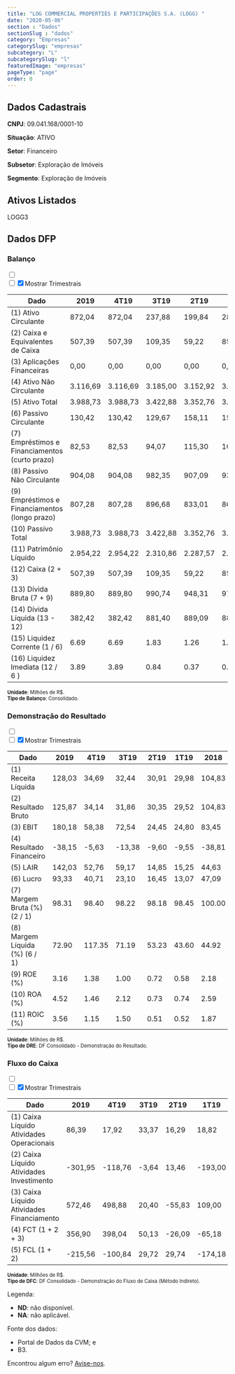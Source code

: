 ```yaml
---  
title: "LOG COMMERCIAL PROPERTIES E PARTICIPAÇÕES S.A. (LOGG) "  
date: "2020-05-06"  
section : "Dados"  
sectionSlug : "dados"  
category: "Empresas"  
categorySlug: "empresas"  
subcategory: "L"  
subcategorySlug: "l"  
featuredImage: "empresas"  
pageType: "page"  
order: 0  
---
```



## Dados Cadastrais


**CNPJ**: 09.041.168/0001-10

**Situação**: ATIVO

**Setor**: Financeiro

**Subsetor**: Exploração de Imóveis

**Segmento**: Exploração de Imóveis


## Ativos Listados


LOGG3 


## Dados DFP

### Balanço
  
<input type='checkbox' class='toggleCommand' id='toggleBalanco' name='toggleBalanco'>  
<div class='filter-group-balanco'>  
<div class='check_button_balanco'>  
<label for='toggleBalanco'>  
<input type='checkbox' data-filter-col='trimBalanco'><input type='checkbox' data-filter-col='trimBalanco' checked><span>Mostrar Trimestrais</span>  
</label>  
</div>  
</div>  
<div class='overflow balancoTableWrapper'>  
<table class='balancoTable'>  
<thead>  
<tr>  
<th class='dataHeader fixedLeftColumn'>Dado</th>  
<th>2019</th>  
<th class='trimHeader' data-col='trimBalanco'>4T19</th>  
<th class='trimHeader' data-col='trimBalanco'>3T19</th>  
<th class='trimHeader' data-col='trimBalanco'>2T19</th>  
<th class='trimHeader' data-col='trimBalanco'>1T19</th>  
<th>2018</th>  
<th class='trimHeader' data-col='trimBalanco'>4T18</th>  
<th class='trimHeader' data-col='trimBalanco'>3T18</th>  
<th class='trimHeader' data-col='trimBalanco'>2T18</th>  
<th class='trimHeader' data-col='trimBalanco'>1T18</th>  
<th>2017</th>  
<th class='trimHeader' data-col='trimBalanco'>4T17</th>  
<th class='trimHeader' data-col='trimBalanco'>3T17</th>  
<th class='trimHeader' data-col='trimBalanco'>2T17</th>  
<th class='trimHeader' data-col='trimBalanco'>1T17</th>  
<th>2016</th>  
<th class='trimHeader' data-col='trimBalanco'>4T16</th>  
<th class='trimHeader' data-col='trimBalanco'>3T16</th>  
<th class='trimHeader' data-col='trimBalanco'>2T16</th>  
<th class='trimHeader' data-col='trimBalanco'>1T16</th>  
<th>2015</th>  
<th class='trimHeader' data-col='trimBalanco'>4T15</th>  
<th class='trimHeader' data-col='trimBalanco'>3T15</th>  
<th class='trimHeader' data-col='trimBalanco'>2T15</th>  
<th class='trimHeader' data-col='trimBalanco'>1T15</th>  
<th>2014</th>  
<th class='trimHeader' data-col='trimBalanco'>4T14</th>  
<th class='trimHeader' data-col='trimBalanco'>3T14</th>  
<th class='trimHeader' data-col='trimBalanco'>2T14</th>  
<th class='trimHeader' data-col='trimBalanco'>1T14</th>  
<th>2013</th>  
<th class='trimHeader' data-col='trimBalanco'>4T13</th>  
<th class='trimHeader' data-col='trimBalanco'>3T13</th>  
<th class='trimHeader' data-col='trimBalanco'>2T13</th>  
<th class='trimHeader' data-col='trimBalanco'>1T13</th>  
<th>2012</th>  
<th class='trimHeader' data-col='trimBalanco'>4T12</th>  
<th class='trimHeader' data-col='trimBalanco'>3T12</th>  
<th class='trimHeader' data-col='trimBalanco'>2T12</th>  
<th class='trimHeader' data-col='trimBalanco'>1T12</th>  
<th>2011</th>  
<th class='trimHeader' data-col='trimBalanco'>4T11</th>  
<th class='trimHeader' data-col='trimBalanco'>3T11</th>  
<th class='trimHeader' data-col='trimBalanco'>2T11</th>  
<th class='trimHeader' data-col='trimBalanco'>1T11</th>  
</tr>  
</thead>  
<tbody>  
<tr class='trContaAtivo'>  
<td class='leftAlignCell rowDescription fixedLeftColumn'>(1) Ativo Circulante</td>  
<td>872,04</td>  
<td data-col='trimBalanco' class='trimData'>872,04</td>  
<td data-col='trimBalanco' class='trimData'>237,88</td>  
<td data-col='trimBalanco' class='trimData'>199,84</td>  
<td data-col='trimBalanco' class='trimData'>280,25</td>  
<td>193,89</td>  
<td data-col='trimBalanco' class='trimData'>193,89</td>  
<td data-col='trimBalanco' class='trimData'>75,21</td>  
<td data-col='trimBalanco' class='trimData'>98,92</td>  
<td data-col='trimBalanco' class='trimData'>101,52</td>  
<td>246,06</td>  
<td data-col='trimBalanco' class='trimData'>246,06</td>  
<td data-col='trimBalanco' class='trimData'>71,10</td>  
<td data-col='trimBalanco' class='trimData'>72,20</td>  
<td data-col='trimBalanco' class='trimData'>137,63</td>  
<td>183,13</td>  
<td data-col='trimBalanco' class='trimData'>183,13</td>  
<td data-col='trimBalanco' class='trimData'>56,97</td>  
<td data-col='trimBalanco' class='trimData'>101,76</td>  
<td data-col='trimBalanco' class='trimData'>61,02</td>  
<td>46,23</td>  
<td data-col='trimBalanco' class='trimData'>46,23</td>  
<td data-col='trimBalanco' class='trimData'>98,04</td>  
<td data-col='trimBalanco' class='trimData'>97,81</td>  
<td data-col='trimBalanco' class='trimData'>129,93</td>  
<td>111,11</td>  
<td data-col='trimBalanco' class='trimData'>111,11</td>  
<td data-col='trimBalanco' class='trimData'>136,06</td>  
<td data-col='trimBalanco' class='trimData'>40,49</td>  
<td data-col='trimBalanco' class='trimData'>106,39</td>  
<td>178,76</td>  
<td data-col='trimBalanco' class='trimData'>178,76</td>  
<td data-col='trimBalanco' class='trimData'>238,45</td>  
<td data-col='trimBalanco' class='trimData'>247,58</td>  
<td data-col='trimBalanco' class='trimData'>178,76</td>  
<td>34,37</td>  
<td data-col='trimBalanco' class='trimData'>34,37</td>  
<td data-col='trimBalanco' class='trimData'>34,37</td>  
<td data-col='trimBalanco' class='trimData'>34,37</td>  
<td data-col='trimBalanco' class='trimData'>34,37</td>  
<td>208,78</td>  
<td data-col='trimBalanco' class='trimData'>208,78</td>  
<td data-col='trimBalanco' class='trimData'>ND</td>  
<td data-col='trimBalanco' class='trimData'>ND</td>  
<td data-col='trimBalanco' class='trimData'>ND</td>  
</tr>  
<tr class='trContaAtivo'>  
<td class='leftAlignCell rowDescription fixedLeftColumn'>(2) Caixa e Equivalentes de Caixa</td>  
<td>507,39</td>  
<td data-col='trimBalanco' class='trimData'>507,39</td>  
<td data-col='trimBalanco' class='trimData'>109,35</td>  
<td data-col='trimBalanco' class='trimData'>59,22</td>  
<td data-col='trimBalanco' class='trimData'>85,31</td>  
<td>150,49</td>  
<td data-col='trimBalanco' class='trimData'>150,49</td>  
<td data-col='trimBalanco' class='trimData'>35,53</td>  
<td data-col='trimBalanco' class='trimData'>60,43</td>  
<td data-col='trimBalanco' class='trimData'>38,60</td>  
<td>2,81</td>  
<td data-col='trimBalanco' class='trimData'>2,81</td>  
<td data-col='trimBalanco' class='trimData'>20,11</td>  
<td data-col='trimBalanco' class='trimData'>27,41</td>  
<td data-col='trimBalanco' class='trimData'>99,61</td>  
<td>40,51</td>  
<td data-col='trimBalanco' class='trimData'>40,51</td>  
<td data-col='trimBalanco' class='trimData'>18,26</td>  
<td data-col='trimBalanco' class='trimData'>64,35</td>  
<td data-col='trimBalanco' class='trimData'>25,55</td>  
<td>14,06</td>  
<td data-col='trimBalanco' class='trimData'>14,06</td>  
<td data-col='trimBalanco' class='trimData'>29,64</td>  
<td data-col='trimBalanco' class='trimData'>27,52</td>  
<td data-col='trimBalanco' class='trimData'>46,40</td>  
<td>77,33</td>  
<td data-col='trimBalanco' class='trimData'>77,33</td>  
<td data-col='trimBalanco' class='trimData'>104,58</td>  
<td data-col='trimBalanco' class='trimData'>7,64</td>  
<td data-col='trimBalanco' class='trimData'>75,85</td>  
<td>151,20</td>  
<td data-col='trimBalanco' class='trimData'>151,20</td>  
<td data-col='trimBalanco' class='trimData'>195,57</td>  
<td data-col='trimBalanco' class='trimData'>237,73</td>  
<td data-col='trimBalanco' class='trimData'>151,20</td>  
<td>24,09</td>  
<td data-col='trimBalanco' class='trimData'>24,09</td>  
<td data-col='trimBalanco' class='trimData'>24,09</td>  
<td data-col='trimBalanco' class='trimData'>24,09</td>  
<td data-col='trimBalanco' class='trimData'>24,09</td>  
<td>200,53</td>  
<td data-col='trimBalanco' class='trimData'>200,53</td>  
<td data-col='trimBalanco' class='trimData'>ND</td>  
<td data-col='trimBalanco' class='trimData'>ND</td>  
<td data-col='trimBalanco' class='trimData'>ND</td>  
</tr>  
<tr class='trContaAtivo'>  
<td class='leftAlignCell rowDescription fixedLeftColumn'>(3) Aplicações Financeiras</td>  
<td>0,00</td>  
<td data-col='trimBalanco' class='trimData'>0,00</td>  
<td data-col='trimBalanco' class='trimData'>0,00</td>  
<td data-col='trimBalanco' class='trimData'>0,00</td>  
<td data-col='trimBalanco' class='trimData'>0,00</td>  
<td>0,00</td>  
<td data-col='trimBalanco' class='trimData'>0,00</td>  
<td data-col='trimBalanco' class='trimData'>0,00</td>  
<td data-col='trimBalanco' class='trimData'>0,00</td>  
<td data-col='trimBalanco' class='trimData'>0,00</td>  
<td>0,00</td>  
<td data-col='trimBalanco' class='trimData'>0,00</td>  
<td data-col='trimBalanco' class='trimData'>0,00</td>  
<td data-col='trimBalanco' class='trimData'>0,00</td>  
<td data-col='trimBalanco' class='trimData'>0,00</td>  
<td>0,00</td>  
<td data-col='trimBalanco' class='trimData'>0,00</td>  
<td data-col='trimBalanco' class='trimData'>0,00</td>  
<td data-col='trimBalanco' class='trimData'>0,00</td>  
<td data-col='trimBalanco' class='trimData'>0,00</td>  
<td>0,00</td>  
<td data-col='trimBalanco' class='trimData'>0,00</td>  
<td data-col='trimBalanco' class='trimData'>0,00</td>  
<td data-col='trimBalanco' class='trimData'>0,00</td>  
<td data-col='trimBalanco' class='trimData'>0,00</td>  
<td>0,00</td>  
<td data-col='trimBalanco' class='trimData'>0,00</td>  
<td data-col='trimBalanco' class='trimData'>0,00</td>  
<td data-col='trimBalanco' class='trimData'>0,00</td>  
<td data-col='trimBalanco' class='trimData'>0,00</td>  
<td>0,00</td>  
<td data-col='trimBalanco' class='trimData'>0,00</td>  
<td data-col='trimBalanco' class='trimData'>0,00</td>  
<td data-col='trimBalanco' class='trimData'>0,00</td>  
<td data-col='trimBalanco' class='trimData'>0,00</td>  
<td>0,00</td>  
<td data-col='trimBalanco' class='trimData'>0,00</td>  
<td data-col='trimBalanco' class='trimData'>0,00</td>  
<td data-col='trimBalanco' class='trimData'>0,00</td>  
<td data-col='trimBalanco' class='trimData'>0,00</td>  
<td>0,00</td>  
<td data-col='trimBalanco' class='trimData'>0,00</td>  
<td data-col='trimBalanco' class='trimData'>ND</td>  
<td data-col='trimBalanco' class='trimData'>ND</td>  
<td data-col='trimBalanco' class='trimData'>ND</td>  
</tr>  
<tr class='trContaAtivo'>  
<td class='leftAlignCell rowDescription fixedLeftColumn'>(4) Ativo Não Circulante</td>  
<td>3.116,69</td>  
<td data-col='trimBalanco' class='trimData'>3.116,69</td>  
<td data-col='trimBalanco' class='trimData'>3.185,00</td>  
<td data-col='trimBalanco' class='trimData'>3.152,92</td>  
<td data-col='trimBalanco' class='trimData'>3.088,18</td>  
<td>3.029,01</td>  
<td data-col='trimBalanco' class='trimData'>3.029,01</td>  
<td data-col='trimBalanco' class='trimData'>2.950,52</td>  
<td data-col='trimBalanco' class='trimData'>2.907,72</td>  
<td data-col='trimBalanco' class='trimData'>2.865,76</td>  
<td>2.827,74</td>  
<td data-col='trimBalanco' class='trimData'>2.827,74</td>  
<td data-col='trimBalanco' class='trimData'>2.792,94</td>  
<td data-col='trimBalanco' class='trimData'>2.769,53</td>  
<td data-col='trimBalanco' class='trimData'>2.731,39</td>  
<td>2.698,96</td>  
<td data-col='trimBalanco' class='trimData'>2.698,96</td>  
<td data-col='trimBalanco' class='trimData'>2.654,95</td>  
<td data-col='trimBalanco' class='trimData'>2.608,28</td>  
<td data-col='trimBalanco' class='trimData'>2.557,10</td>  
<td>2.529,29</td>  
<td data-col='trimBalanco' class='trimData'>2.529,29</td>  
<td data-col='trimBalanco' class='trimData'>2.508,15</td>  
<td data-col='trimBalanco' class='trimData'>2.505,14</td>  
<td data-col='trimBalanco' class='trimData'>2.477,81</td>  
<td>2.515,04</td>  
<td data-col='trimBalanco' class='trimData'>2.515,04</td>  
<td data-col='trimBalanco' class='trimData'>2.452,67</td>  
<td data-col='trimBalanco' class='trimData'>2.423,45</td>  
<td data-col='trimBalanco' class='trimData'>2.066,88</td>  
<td>1.447,53</td>  
<td data-col='trimBalanco' class='trimData'>1.447,53</td>  
<td data-col='trimBalanco' class='trimData'>1.304,48</td>  
<td data-col='trimBalanco' class='trimData'>1.219,63</td>  
<td data-col='trimBalanco' class='trimData'>1.447,53</td>  
<td>1.051,11</td>  
<td data-col='trimBalanco' class='trimData'>1.051,11</td>  
<td data-col='trimBalanco' class='trimData'>1.051,11</td>  
<td data-col='trimBalanco' class='trimData'>1.051,11</td>  
<td data-col='trimBalanco' class='trimData'>1.051,11</td>  
<td>589,04</td>  
<td data-col='trimBalanco' class='trimData'>589,04</td>  
<td data-col='trimBalanco' class='trimData'>ND</td>  
<td data-col='trimBalanco' class='trimData'>ND</td>  
<td data-col='trimBalanco' class='trimData'>ND</td>  
</tr>  
<tr class='trContaAtivo'>  
<td class='leftAlignCell rowDescription fixedLeftColumn'>(5) Ativo Total</td>  
<td>3.988,73</td>  
<td data-col='trimBalanco' class='trimData'>3.988,73</td>  
<td data-col='trimBalanco' class='trimData'>3.422,88</td>  
<td data-col='trimBalanco' class='trimData'>3.352,76</td>  
<td data-col='trimBalanco' class='trimData'>3.368,43</td>  
<td>3.222,90</td>  
<td data-col='trimBalanco' class='trimData'>3.222,90</td>  
<td data-col='trimBalanco' class='trimData'>3.025,74</td>  
<td data-col='trimBalanco' class='trimData'>3.006,64</td>  
<td data-col='trimBalanco' class='trimData'>2.967,28</td>  
<td>3.073,80</td>  
<td data-col='trimBalanco' class='trimData'>3.073,80</td>  
<td data-col='trimBalanco' class='trimData'>2.864,04</td>  
<td data-col='trimBalanco' class='trimData'>2.841,73</td>  
<td data-col='trimBalanco' class='trimData'>2.869,01</td>  
<td>2.882,10</td>  
<td data-col='trimBalanco' class='trimData'>2.882,10</td>  
<td data-col='trimBalanco' class='trimData'>2.711,92</td>  
<td data-col='trimBalanco' class='trimData'>2.710,03</td>  
<td data-col='trimBalanco' class='trimData'>2.618,12</td>  
<td>2.575,52</td>  
<td data-col='trimBalanco' class='trimData'>2.575,52</td>  
<td data-col='trimBalanco' class='trimData'>2.606,18</td>  
<td data-col='trimBalanco' class='trimData'>2.602,96</td>  
<td data-col='trimBalanco' class='trimData'>2.607,74</td>  
<td>2.626,15</td>  
<td data-col='trimBalanco' class='trimData'>2.626,15</td>  
<td data-col='trimBalanco' class='trimData'>2.588,73</td>  
<td data-col='trimBalanco' class='trimData'>2.463,94</td>  
<td data-col='trimBalanco' class='trimData'>2.173,28</td>  
<td>1.626,29</td>  
<td data-col='trimBalanco' class='trimData'>1.626,29</td>  
<td data-col='trimBalanco' class='trimData'>1.542,93</td>  
<td data-col='trimBalanco' class='trimData'>1.467,21</td>  
<td data-col='trimBalanco' class='trimData'>1.626,29</td>  
<td>1.085,48</td>  
<td data-col='trimBalanco' class='trimData'>1.085,48</td>  
<td data-col='trimBalanco' class='trimData'>1.085,48</td>  
<td data-col='trimBalanco' class='trimData'>1.085,48</td>  
<td data-col='trimBalanco' class='trimData'>1.085,48</td>  
<td>797,82</td>  
<td data-col='trimBalanco' class='trimData'>797,82</td>  
<td data-col='trimBalanco' class='trimData'>ND</td>  
<td data-col='trimBalanco' class='trimData'>ND</td>  
<td data-col='trimBalanco' class='trimData'>ND</td>  
</tr>  
<tr class='trContaPassivo'>  
<td class='leftAlignCell rowDescription fixedLeftColumn'>(6) Passivo Circulante</td>  
<td>130,42</td>  
<td data-col='trimBalanco' class='trimData'>130,42</td>  
<td data-col='trimBalanco' class='trimData'>129,67</td>  
<td data-col='trimBalanco' class='trimData'>158,11</td>  
<td data-col='trimBalanco' class='trimData'>157,80</td>  
<td>149,90</td>  
<td data-col='trimBalanco' class='trimData'>149,90</td>  
<td data-col='trimBalanco' class='trimData'>172,22</td>  
<td data-col='trimBalanco' class='trimData'>223,56</td>  
<td data-col='trimBalanco' class='trimData'>229,32</td>  
<td>275,93</td>  
<td data-col='trimBalanco' class='trimData'>275,93</td>  
<td data-col='trimBalanco' class='trimData'>358,22</td>  
<td data-col='trimBalanco' class='trimData'>385,15</td>  
<td data-col='trimBalanco' class='trimData'>373,68</td>  
<td>357,63</td>  
<td data-col='trimBalanco' class='trimData'>357,63</td>  
<td data-col='trimBalanco' class='trimData'>374,05</td>  
<td data-col='trimBalanco' class='trimData'>346,65</td>  
<td data-col='trimBalanco' class='trimData'>232,40</td>  
<td>168,98</td>  
<td data-col='trimBalanco' class='trimData'>168,98</td>  
<td data-col='trimBalanco' class='trimData'>247,28</td>  
<td data-col='trimBalanco' class='trimData'>210,68</td>  
<td data-col='trimBalanco' class='trimData'>236,40</td>  
<td>230,16</td>  
<td data-col='trimBalanco' class='trimData'>230,16</td>  
<td data-col='trimBalanco' class='trimData'>221,75</td>  
<td data-col='trimBalanco' class='trimData'>208,87</td>  
<td data-col='trimBalanco' class='trimData'>233,29</td>  
<td>357,31</td>  
<td data-col='trimBalanco' class='trimData'>357,31</td>  
<td data-col='trimBalanco' class='trimData'>243,97</td>  
<td data-col='trimBalanco' class='trimData'>262,76</td>  
<td data-col='trimBalanco' class='trimData'>357,31</td>  
<td>169,01</td>  
<td data-col='trimBalanco' class='trimData'>169,01</td>  
<td data-col='trimBalanco' class='trimData'>169,01</td>  
<td data-col='trimBalanco' class='trimData'>169,01</td>  
<td data-col='trimBalanco' class='trimData'>169,01</td>  
<td>208,43</td>  
<td data-col='trimBalanco' class='trimData'>208,43</td>  
<td data-col='trimBalanco' class='trimData'>ND</td>  
<td data-col='trimBalanco' class='trimData'>ND</td>  
<td data-col='trimBalanco' class='trimData'>ND</td>  
</tr>  
<tr class='trContaPassivo'>  
<td class='leftAlignCell rowDescription fixedLeftColumn'>(7) Empréstimos e Financiamentos (curto prazo)</td>  
<td>82,53</td>  
<td data-col='trimBalanco' class='trimData'>82,53</td>  
<td data-col='trimBalanco' class='trimData'>94,07</td>  
<td data-col='trimBalanco' class='trimData'>115,30</td>  
<td data-col='trimBalanco' class='trimData'>106,90</td>  
<td>94,89</td>  
<td data-col='trimBalanco' class='trimData'>94,89</td>  
<td data-col='trimBalanco' class='trimData'>122,12</td>  
<td data-col='trimBalanco' class='trimData'>166,74</td>  
<td data-col='trimBalanco' class='trimData'>171,94</td>  
<td>218,94</td>  
<td data-col='trimBalanco' class='trimData'>218,94</td>  
<td data-col='trimBalanco' class='trimData'>314,48</td>  
<td data-col='trimBalanco' class='trimData'>364,47</td>  
<td data-col='trimBalanco' class='trimData'>352,96</td>  
<td>337,25</td>  
<td data-col='trimBalanco' class='trimData'>337,25</td>  
<td data-col='trimBalanco' class='trimData'>355,86</td>  
<td data-col='trimBalanco' class='trimData'>319,48</td>  
<td data-col='trimBalanco' class='trimData'>216,24</td>  
<td>150,58</td>  
<td data-col='trimBalanco' class='trimData'>150,58</td>  
<td data-col='trimBalanco' class='trimData'>233,50</td>  
<td data-col='trimBalanco' class='trimData'>194,58</td>  
<td data-col='trimBalanco' class='trimData'>188,50</td>  
<td>185,28</td>  
<td data-col='trimBalanco' class='trimData'>185,28</td>  
<td data-col='trimBalanco' class='trimData'>191,23</td>  
<td data-col='trimBalanco' class='trimData'>159,50</td>  
<td data-col='trimBalanco' class='trimData'>156,24</td>  
<td>245,32</td>  
<td data-col='trimBalanco' class='trimData'>245,32</td>  
<td data-col='trimBalanco' class='trimData'>181,54</td>  
<td data-col='trimBalanco' class='trimData'>187,29</td>  
<td data-col='trimBalanco' class='trimData'>245,32</td>  
<td>62,48</td>  
<td data-col='trimBalanco' class='trimData'>62,48</td>  
<td data-col='trimBalanco' class='trimData'>62,48</td>  
<td data-col='trimBalanco' class='trimData'>62,48</td>  
<td data-col='trimBalanco' class='trimData'>62,48</td>  
<td>117,34</td>  
<td data-col='trimBalanco' class='trimData'>117,34</td>  
<td data-col='trimBalanco' class='trimData'>ND</td>  
<td data-col='trimBalanco' class='trimData'>ND</td>  
<td data-col='trimBalanco' class='trimData'>ND</td>  
</tr>  
<tr class='trContaPassivo'>  
<td class='leftAlignCell rowDescription fixedLeftColumn'>(8) Passivo Não Circulante</td>  
<td>904,08</td>  
<td data-col='trimBalanco' class='trimData'>904,08</td>  
<td data-col='trimBalanco' class='trimData'>982,35</td>  
<td data-col='trimBalanco' class='trimData'>907,09</td>  
<td data-col='trimBalanco' class='trimData'>939,53</td>  
<td>913,38</td>  
<td data-col='trimBalanco' class='trimData'>913,38</td>  
<td data-col='trimBalanco' class='trimData'>705,51</td>  
<td data-col='trimBalanco' class='trimData'>649,56</td>  
<td data-col='trimBalanco' class='trimData'>617,26</td>  
<td>777,92</td>  
<td data-col='trimBalanco' class='trimData'>777,92</td>  
<td data-col='trimBalanco' class='trimData'>599,64</td>  
<td data-col='trimBalanco' class='trimData'>668,73</td>  
<td data-col='trimBalanco' class='trimData'>714,08</td>  
<td>750,18</td>  
<td data-col='trimBalanco' class='trimData'>750,18</td>  
<td data-col='trimBalanco' class='trimData'>814,65</td>  
<td data-col='trimBalanco' class='trimData'>846,67</td>  
<td data-col='trimBalanco' class='trimData'>879,44</td>  
<td>910,67</td>  
<td data-col='trimBalanco' class='trimData'>910,67</td>  
<td data-col='trimBalanco' class='trimData'>875,29</td>  
<td data-col='trimBalanco' class='trimData'>919,51</td>  
<td data-col='trimBalanco' class='trimData'>932,92</td>  
<td>941,78</td>  
<td data-col='trimBalanco' class='trimData'>941,78</td>  
<td data-col='trimBalanco' class='trimData'>898,62</td>  
<td data-col='trimBalanco' class='trimData'>794,75</td>  
<td data-col='trimBalanco' class='trimData'>724,50</td>  
<td>529,00</td>  
<td data-col='trimBalanco' class='trimData'>529,00</td>  
<td data-col='trimBalanco' class='trimData'>561,70</td>  
<td data-col='trimBalanco' class='trimData'>486,90</td>  
<td data-col='trimBalanco' class='trimData'>529,00</td>  
<td>480,64</td>  
<td data-col='trimBalanco' class='trimData'>480,64</td>  
<td data-col='trimBalanco' class='trimData'>480,64</td>  
<td data-col='trimBalanco' class='trimData'>480,64</td>  
<td data-col='trimBalanco' class='trimData'>480,64</td>  
<td>162,31</td>  
<td data-col='trimBalanco' class='trimData'>162,31</td>  
<td data-col='trimBalanco' class='trimData'>ND</td>  
<td data-col='trimBalanco' class='trimData'>ND</td>  
<td data-col='trimBalanco' class='trimData'>ND</td>  
</tr>  
<tr class='trContaPassivo'>  
<td class='leftAlignCell rowDescription fixedLeftColumn'>(9) Empréstimos e Financiamentos (longo prazo)</td>  
<td>807,28</td>  
<td data-col='trimBalanco' class='trimData'>807,28</td>  
<td data-col='trimBalanco' class='trimData'>896,68</td>  
<td data-col='trimBalanco' class='trimData'>833,01</td>  
<td data-col='trimBalanco' class='trimData'>865,47</td>  
<td>845,42</td>  
<td data-col='trimBalanco' class='trimData'>845,42</td>  
<td data-col='trimBalanco' class='trimData'>640,98</td>  
<td data-col='trimBalanco' class='trimData'>583,28</td>  
<td data-col='trimBalanco' class='trimData'>549,65</td>  
<td>711,09</td>  
<td data-col='trimBalanco' class='trimData'>711,09</td>  
<td data-col='trimBalanco' class='trimData'>529,09</td>  
<td data-col='trimBalanco' class='trimData'>567,68</td>  
<td data-col='trimBalanco' class='trimData'>614,75</td>  
<td>651,83</td>  
<td data-col='trimBalanco' class='trimData'>651,83</td>  
<td data-col='trimBalanco' class='trimData'>715,59</td>  
<td data-col='trimBalanco' class='trimData'>748,70</td>  
<td data-col='trimBalanco' class='trimData'>781,92</td>  
<td>814,38</td>  
<td data-col='trimBalanco' class='trimData'>814,38</td>  
<td data-col='trimBalanco' class='trimData'>783,61</td>  
<td data-col='trimBalanco' class='trimData'>830,41</td>  
<td data-col='trimBalanco' class='trimData'>845,57</td>  
<td>849,15</td>  
<td data-col='trimBalanco' class='trimData'>849,15</td>  
<td data-col='trimBalanco' class='trimData'>806,57</td>  
<td data-col='trimBalanco' class='trimData'>659,50</td>  
<td data-col='trimBalanco' class='trimData'>640,24</td>  
<td>521,60</td>  
<td data-col='trimBalanco' class='trimData'>521,60</td>  
<td data-col='trimBalanco' class='trimData'>540,29</td>  
<td data-col='trimBalanco' class='trimData'>461,22</td>  
<td data-col='trimBalanco' class='trimData'>521,60</td>  
<td>446,27</td>  
<td data-col='trimBalanco' class='trimData'>446,27</td>  
<td data-col='trimBalanco' class='trimData'>446,27</td>  
<td data-col='trimBalanco' class='trimData'>446,27</td>  
<td data-col='trimBalanco' class='trimData'>446,27</td>  
<td>128,34</td>  
<td data-col='trimBalanco' class='trimData'>128,34</td>  
<td data-col='trimBalanco' class='trimData'>ND</td>  
<td data-col='trimBalanco' class='trimData'>ND</td>  
<td data-col='trimBalanco' class='trimData'>ND</td>  
</tr>  
<tr class='trContaPassivo'>  
<td class='leftAlignCell rowDescription fixedLeftColumn'>(10) Passivo Total</td>  
<td>3.988,73</td>  
<td data-col='trimBalanco' class='trimData'>3.988,73</td>  
<td data-col='trimBalanco' class='trimData'>3.422,88</td>  
<td data-col='trimBalanco' class='trimData'>3.352,76</td>  
<td data-col='trimBalanco' class='trimData'>3.368,43</td>  
<td>3.222,90</td>  
<td data-col='trimBalanco' class='trimData'>3.222,90</td>  
<td data-col='trimBalanco' class='trimData'>3.025,74</td>  
<td data-col='trimBalanco' class='trimData'>3.006,64</td>  
<td data-col='trimBalanco' class='trimData'>2.967,28</td>  
<td>3.073,80</td>  
<td data-col='trimBalanco' class='trimData'>3.073,80</td>  
<td data-col='trimBalanco' class='trimData'>2.864,04</td>  
<td data-col='trimBalanco' class='trimData'>2.841,73</td>  
<td data-col='trimBalanco' class='trimData'>2.869,01</td>  
<td>2.882,10</td>  
<td data-col='trimBalanco' class='trimData'>2.882,10</td>  
<td data-col='trimBalanco' class='trimData'>2.711,92</td>  
<td data-col='trimBalanco' class='trimData'>2.710,03</td>  
<td data-col='trimBalanco' class='trimData'>2.618,12</td>  
<td>2.575,52</td>  
<td data-col='trimBalanco' class='trimData'>2.575,52</td>  
<td data-col='trimBalanco' class='trimData'>2.606,18</td>  
<td data-col='trimBalanco' class='trimData'>2.602,96</td>  
<td data-col='trimBalanco' class='trimData'>2.607,74</td>  
<td>2.626,15</td>  
<td data-col='trimBalanco' class='trimData'>2.626,15</td>  
<td data-col='trimBalanco' class='trimData'>2.588,73</td>  
<td data-col='trimBalanco' class='trimData'>2.463,94</td>  
<td data-col='trimBalanco' class='trimData'>2.173,28</td>  
<td>1.626,29</td>  
<td data-col='trimBalanco' class='trimData'>1.626,29</td>  
<td data-col='trimBalanco' class='trimData'>1.542,93</td>  
<td data-col='trimBalanco' class='trimData'>1.467,21</td>  
<td data-col='trimBalanco' class='trimData'>1.626,29</td>  
<td>1.085,48</td>  
<td data-col='trimBalanco' class='trimData'>1.085,48</td>  
<td data-col='trimBalanco' class='trimData'>1.085,48</td>  
<td data-col='trimBalanco' class='trimData'>1.085,48</td>  
<td data-col='trimBalanco' class='trimData'>1.085,48</td>  
<td>797,82</td>  
<td data-col='trimBalanco' class='trimData'>797,82</td>  
<td data-col='trimBalanco' class='trimData'>ND</td>  
<td data-col='trimBalanco' class='trimData'>ND</td>  
<td data-col='trimBalanco' class='trimData'>ND</td>  
</tr>  
<tr class='trContaPassivo'>  
<td class='leftAlignCell rowDescription fixedLeftColumn'>(11) Patrimônio Líquido</td>  
<td>2.954,22</td>  
<td data-col='trimBalanco' class='trimData'>2.954,22</td>  
<td data-col='trimBalanco' class='trimData'>2.310,86</td>  
<td data-col='trimBalanco' class='trimData'>2.287,57</td>  
<td data-col='trimBalanco' class='trimData'>2.271,10</td>  
<td>2.159,62</td>  
<td data-col='trimBalanco' class='trimData'>2.159,62</td>  
<td data-col='trimBalanco' class='trimData'>2.148,00</td>  
<td data-col='trimBalanco' class='trimData'>2.133,52</td>  
<td data-col='trimBalanco' class='trimData'>2.120,70</td>  
<td>2.019,95</td>  
<td data-col='trimBalanco' class='trimData'>2.019,95</td>  
<td data-col='trimBalanco' class='trimData'>1.906,18</td>  
<td data-col='trimBalanco' class='trimData'>1.787,85</td>  
<td data-col='trimBalanco' class='trimData'>1.781,26</td>  
<td>1.774,28</td>  
<td data-col='trimBalanco' class='trimData'>1.774,28</td>  
<td data-col='trimBalanco' class='trimData'>1.523,21</td>  
<td data-col='trimBalanco' class='trimData'>1.516,71</td>  
<td data-col='trimBalanco' class='trimData'>1.506,29</td>  
<td>1.495,87</td>  
<td data-col='trimBalanco' class='trimData'>1.495,87</td>  
<td data-col='trimBalanco' class='trimData'>1.483,62</td>  
<td data-col='trimBalanco' class='trimData'>1.472,77</td>  
<td data-col='trimBalanco' class='trimData'>1.438,42</td>  
<td>1.454,21</td>  
<td data-col='trimBalanco' class='trimData'>1.454,21</td>  
<td data-col='trimBalanco' class='trimData'>1.468,36</td>  
<td data-col='trimBalanco' class='trimData'>1.460,33</td>  
<td data-col='trimBalanco' class='trimData'>1.215,48</td>  
<td>739,99</td>  
<td data-col='trimBalanco' class='trimData'>739,99</td>  
<td data-col='trimBalanco' class='trimData'>737,26</td>  
<td data-col='trimBalanco' class='trimData'>717,55</td>  
<td data-col='trimBalanco' class='trimData'>739,99</td>  
<td>435,82</td>  
<td data-col='trimBalanco' class='trimData'>435,82</td>  
<td data-col='trimBalanco' class='trimData'>435,82</td>  
<td data-col='trimBalanco' class='trimData'>435,82</td>  
<td data-col='trimBalanco' class='trimData'>435,82</td>  
<td>427,07</td>  
<td data-col='trimBalanco' class='trimData'>427,07</td>  
<td data-col='trimBalanco' class='trimData'>ND</td>  
<td data-col='trimBalanco' class='trimData'>ND</td>  
<td data-col='trimBalanco' class='trimData'>ND</td>  
</tr>  
<tr>  
<td class='leftAlignCell rowDescription fixedLeftColumn'>(12) Caixa (2 + 3)</td>  
<td class='positiveNumber'>507,39</td>  
<td class='positiveNumber trimData' data-col='trimBalanco'>507,39</td>  
<td class='positiveNumber trimData' data-col='trimBalanco'>109,35</td>  
<td class='positiveNumber trimData' data-col='trimBalanco'>59,22</td>  
<td class='positiveNumber trimData' data-col='trimBalanco'>85,31</td>  
<td class='positiveNumber'>150,49</td>  
<td class='positiveNumber trimData' data-col='trimBalanco'>150,49</td>  
<td class='positiveNumber trimData' data-col='trimBalanco'>35,53</td>  
<td class='positiveNumber trimData' data-col='trimBalanco'>60,43</td>  
<td class='positiveNumber trimData' data-col='trimBalanco'>38,60</td>  
<td class='positiveNumber'>2,81</td>  
<td class='positiveNumber trimData' data-col='trimBalanco'>2,81</td>  
<td class='positiveNumber trimData' data-col='trimBalanco'>20,11</td>  
<td class='positiveNumber trimData' data-col='trimBalanco'>27,41</td>  
<td class='positiveNumber trimData' data-col='trimBalanco'>99,61</td>  
<td class='positiveNumber'>40,51</td>  
<td class='positiveNumber trimData' data-col='trimBalanco'>40,51</td>  
<td class='positiveNumber trimData' data-col='trimBalanco'>18,26</td>  
<td class='positiveNumber trimData' data-col='trimBalanco'>64,35</td>  
<td class='positiveNumber trimData' data-col='trimBalanco'>25,55</td>  
<td class='positiveNumber'>14,06</td>  
<td class='positiveNumber trimData' data-col='trimBalanco'>14,06</td>  
<td class='positiveNumber trimData' data-col='trimBalanco'>29,64</td>  
<td class='positiveNumber trimData' data-col='trimBalanco'>27,52</td>  
<td class='positiveNumber trimData' data-col='trimBalanco'>46,40</td>  
<td class='positiveNumber'>77,33</td>  
<td class='positiveNumber trimData' data-col='trimBalanco'>77,33</td>  
<td class='positiveNumber trimData' data-col='trimBalanco'>104,58</td>  
<td class='positiveNumber trimData' data-col='trimBalanco'>7,64</td>  
<td class='positiveNumber trimData' data-col='trimBalanco'>75,85</td>  
<td class='positiveNumber'>151,20</td>  
<td class='positiveNumber trimData' data-col='trimBalanco'>151,20</td>  
<td class='positiveNumber trimData' data-col='trimBalanco'>195,57</td>  
<td class='positiveNumber trimData' data-col='trimBalanco'>237,73</td>  
<td class='positiveNumber trimData' data-col='trimBalanco'>151,20</td>  
<td class='positiveNumber'>24,09</td>  
<td class='positiveNumber trimData' data-col='trimBalanco'>24,09</td>  
<td class='positiveNumber trimData' data-col='trimBalanco'>24,09</td>  
<td class='positiveNumber trimData' data-col='trimBalanco'>24,09</td>  
<td class='positiveNumber trimData' data-col='trimBalanco'>24,09</td>  
<td class='positiveNumber'>200,53</td>  
<td class='positiveNumber trimData' data-col='trimBalanco'>200,53</td>  
<td data-col='trimBalanco' class='trimData'>ND</td>  
<td data-col='trimBalanco' class='trimData'>ND</td>  
<td data-col='trimBalanco' class='trimData'>ND</td>  
</tr>  
<tr class='trDividaBruta'>  
<td class='leftAlignCell rowDescription fixedLeftColumn'>(13) Dívida Bruta (7 + 9)</td>  
<td class='negativeNumber'>889,80</td>  
<td class='negativeNumber trimData' data-col='trimBalanco'>889,80</td>  
<td class='negativeNumber trimData' data-col='trimBalanco'>990,74</td>  
<td class='negativeNumber trimData' data-col='trimBalanco'>948,31</td>  
<td class='negativeNumber trimData' data-col='trimBalanco'>972,37</td>  
<td class='negativeNumber'>940,31</td>  
<td class='negativeNumber trimData' data-col='trimBalanco'>940,31</td>  
<td class='negativeNumber trimData' data-col='trimBalanco'>763,10</td>  
<td class='negativeNumber trimData' data-col='trimBalanco'>750,02</td>  
<td class='negativeNumber trimData' data-col='trimBalanco'>721,60</td>  
<td class='negativeNumber'>930,03</td>  
<td class='negativeNumber trimData' data-col='trimBalanco'>930,03</td>  
<td class='negativeNumber trimData' data-col='trimBalanco'>843,57</td>  
<td class='negativeNumber trimData' data-col='trimBalanco'>932,15</td>  
<td class='negativeNumber trimData' data-col='trimBalanco'>967,71</td>  
<td class='negativeNumber'>989,08</td>  
<td class='negativeNumber trimData' data-col='trimBalanco'>989,08</td>  
<td class='negativeNumber trimData' data-col='trimBalanco'>1.071,45</td>  
<td class='negativeNumber trimData' data-col='trimBalanco'>1.068,17</td>  
<td class='negativeNumber trimData' data-col='trimBalanco'>998,16</td>  
<td class='negativeNumber'>964,96</td>  
<td class='negativeNumber trimData' data-col='trimBalanco'>964,96</td>  
<td class='negativeNumber trimData' data-col='trimBalanco'>1.017,11</td>  
<td class='negativeNumber trimData' data-col='trimBalanco'>1.024,99</td>  
<td class='negativeNumber trimData' data-col='trimBalanco'>1.034,07</td>  
<td class='negativeNumber'>1.034,43</td>  
<td class='negativeNumber trimData' data-col='trimBalanco'>1.034,43</td>  
<td class='negativeNumber trimData' data-col='trimBalanco'>997,80</td>  
<td class='negativeNumber trimData' data-col='trimBalanco'>818,99</td>  
<td class='negativeNumber trimData' data-col='trimBalanco'>796,48</td>  
<td class='negativeNumber'>766,92</td>  
<td class='negativeNumber trimData' data-col='trimBalanco'>766,92</td>  
<td class='negativeNumber trimData' data-col='trimBalanco'>721,84</td>  
<td class='negativeNumber trimData' data-col='trimBalanco'>648,52</td>  
<td class='negativeNumber trimData' data-col='trimBalanco'>766,92</td>  
<td class='negativeNumber'>508,75</td>  
<td class='negativeNumber trimData' data-col='trimBalanco'>508,75</td>  
<td class='negativeNumber trimData' data-col='trimBalanco'>508,75</td>  
<td class='negativeNumber trimData' data-col='trimBalanco'>508,75</td>  
<td class='negativeNumber trimData' data-col='trimBalanco'>508,75</td>  
<td class='negativeNumber'>245,68</td>  
<td class='negativeNumber trimData' data-col='trimBalanco'>245,68</td>  
<td data-col='trimBalanco' class='trimData'>ND</td>  
<td data-col='trimBalanco' class='trimData'>ND</td>  
<td data-col='trimBalanco' class='trimData'>ND</td>  
</tr>  
<tr>  
<td class='leftAlignCell rowDescription fixedLeftColumn'>(14) Dívida Líquida  (13 - 12)</td>  
<td class='negativeNumber'>382,42</td>  
<td class='negativeNumber trimData' data-col='trimBalanco'>382,42</td>  
<td class='negativeNumber trimData' data-col='trimBalanco'>881,40</td>  
<td class='negativeNumber trimData' data-col='trimBalanco'>889,09</td>  
<td class='negativeNumber trimData' data-col='trimBalanco'>887,07</td>  
<td class='negativeNumber'>789,83</td>  
<td class='negativeNumber trimData' data-col='trimBalanco'>789,83</td>  
<td class='negativeNumber trimData' data-col='trimBalanco'>727,57</td>  
<td class='negativeNumber trimData' data-col='trimBalanco'>689,59</td>  
<td class='negativeNumber trimData' data-col='trimBalanco'>683,00</td>  
<td class='negativeNumber'>927,22</td>  
<td class='negativeNumber trimData' data-col='trimBalanco'>927,22</td>  
<td class='negativeNumber trimData' data-col='trimBalanco'>823,46</td>  
<td class='negativeNumber trimData' data-col='trimBalanco'>904,75</td>  
<td class='negativeNumber trimData' data-col='trimBalanco'>868,10</td>  
<td class='negativeNumber'>948,58</td>  
<td class='negativeNumber trimData' data-col='trimBalanco'>948,58</td>  
<td class='negativeNumber trimData' data-col='trimBalanco'>1.053,19</td>  
<td class='negativeNumber trimData' data-col='trimBalanco'>1.003,83</td>  
<td class='negativeNumber trimData' data-col='trimBalanco'>972,62</td>  
<td class='negativeNumber'>950,90</td>  
<td class='negativeNumber trimData' data-col='trimBalanco'>950,90</td>  
<td class='negativeNumber trimData' data-col='trimBalanco'>987,47</td>  
<td class='negativeNumber trimData' data-col='trimBalanco'>997,47</td>  
<td class='negativeNumber trimData' data-col='trimBalanco'>987,66</td>  
<td class='negativeNumber'>957,10</td>  
<td class='negativeNumber trimData' data-col='trimBalanco'>957,10</td>  
<td class='negativeNumber trimData' data-col='trimBalanco'>893,22</td>  
<td class='negativeNumber trimData' data-col='trimBalanco'>811,36</td>  
<td class='negativeNumber trimData' data-col='trimBalanco'>720,63</td>  
<td class='negativeNumber'>615,72</td>  
<td class='negativeNumber trimData' data-col='trimBalanco'>615,72</td>  
<td class='negativeNumber trimData' data-col='trimBalanco'>526,26</td>  
<td class='negativeNumber trimData' data-col='trimBalanco'>410,79</td>  
<td class='negativeNumber trimData' data-col='trimBalanco'>615,72</td>  
<td class='negativeNumber'>484,65</td>  
<td class='negativeNumber trimData' data-col='trimBalanco'>484,65</td>  
<td class='negativeNumber trimData' data-col='trimBalanco'>484,65</td>  
<td class='negativeNumber trimData' data-col='trimBalanco'>484,65</td>  
<td class='negativeNumber trimData' data-col='trimBalanco'>484,65</td>  
<td class='negativeNumber'>45,15</td>  
<td class='negativeNumber trimData' data-col='trimBalanco'>45,15</td>  
<td data-col='trimBalanco' class='trimData'>ND</td>  
<td data-col='trimBalanco' class='trimData'>ND</td>  
<td data-col='trimBalanco' class='trimData'>ND</td>  
</tr>  
<tr>  
<td class='leftAlignCell rowDescription fixedLeftColumn'>(15) Liquidez Corrente (1 / 6)</td>  
<td>6.69</td>  
<td data-col='trimBalanco' class='trimData'>6.69</td>  
<td data-col='trimBalanco' class='trimData'>1.83</td>  
<td data-col='trimBalanco' class='trimData'>1.26</td>  
<td data-col='trimBalanco' class='trimData'>1.78</td>  
<td>1.29</td>  
<td data-col='trimBalanco' class='trimData'>1.29</td>  
<td data-col='trimBalanco' class='trimData'>0.44</td>  
<td data-col='trimBalanco' class='trimData'>0.44</td>  
<td data-col='trimBalanco' class='trimData'>0.44</td>  
<td>0.89</td>  
<td data-col='trimBalanco' class='trimData'>0.89</td>  
<td data-col='trimBalanco' class='trimData'>0.20</td>  
<td data-col='trimBalanco' class='trimData'>0.19</td>  
<td data-col='trimBalanco' class='trimData'>0.37</td>  
<td>0.51</td>  
<td data-col='trimBalanco' class='trimData'>0.51</td>  
<td data-col='trimBalanco' class='trimData'>0.15</td>  
<td data-col='trimBalanco' class='trimData'>0.29</td>  
<td data-col='trimBalanco' class='trimData'>0.26</td>  
<td>0.27</td>  
<td data-col='trimBalanco' class='trimData'>0.27</td>  
<td data-col='trimBalanco' class='trimData'>0.40</td>  
<td data-col='trimBalanco' class='trimData'>0.46</td>  
<td data-col='trimBalanco' class='trimData'>0.55</td>  
<td>0.48</td>  
<td data-col='trimBalanco' class='trimData'>0.48</td>  
<td data-col='trimBalanco' class='trimData'>0.61</td>  
<td data-col='trimBalanco' class='trimData'>0.19</td>  
<td data-col='trimBalanco' class='trimData'>0.46</td>  
<td>0.50</td>  
<td data-col='trimBalanco' class='trimData'>0.50</td>  
<td data-col='trimBalanco' class='trimData'>0.98</td>  
<td data-col='trimBalanco' class='trimData'>0.94</td>  
<td data-col='trimBalanco' class='trimData'>0.50</td>  
<td>0.20</td>  
<td data-col='trimBalanco' class='trimData'>0.20</td>  
<td data-col='trimBalanco' class='trimData'>0.20</td>  
<td data-col='trimBalanco' class='trimData'>0.20</td>  
<td data-col='trimBalanco' class='trimData'>0.20</td>  
<td>1.00</td>  
<td data-col='trimBalanco' class='trimData'>1.00</td>  
<td data-col='trimBalanco' class='trimData'>ND</td>  
<td data-col='trimBalanco' class='trimData'>ND</td>  
<td data-col='trimBalanco' class='trimData'>ND</td>  
</tr>  
<tr>  
<td class='leftAlignCell rowDescription fixedLeftColumn'>(16) Liquidez Imediata  (12 / 6 )</td>  
<td>3.89</td>  
<td data-col='trimBalanco' class='trimData'>3.89</td>  
<td data-col='trimBalanco' class='trimData'>0.84</td>  
<td data-col='trimBalanco' class='trimData'>0.37</td>  
<td data-col='trimBalanco' class='trimData'>0.54</td>  
<td>1.00</td>  
<td data-col='trimBalanco' class='trimData'>1.00</td>  
<td data-col='trimBalanco' class='trimData'>0.21</td>  
<td data-col='trimBalanco' class='trimData'>0.27</td>  
<td data-col='trimBalanco' class='trimData'>0.17</td>  
<td>0.01</td>  
<td data-col='trimBalanco' class='trimData'>0.01</td>  
<td data-col='trimBalanco' class='trimData'>0.06</td>  
<td data-col='trimBalanco' class='trimData'>0.07</td>  
<td data-col='trimBalanco' class='trimData'>0.27</td>  
<td>0.11</td>  
<td data-col='trimBalanco' class='trimData'>0.11</td>  
<td data-col='trimBalanco' class='trimData'>0.05</td>  
<td data-col='trimBalanco' class='trimData'>0.19</td>  
<td data-col='trimBalanco' class='trimData'>0.11</td>  
<td>0.08</td>  
<td data-col='trimBalanco' class='trimData'>0.08</td>  
<td data-col='trimBalanco' class='trimData'>0.12</td>  
<td data-col='trimBalanco' class='trimData'>0.13</td>  
<td data-col='trimBalanco' class='trimData'>0.20</td>  
<td>0.34</td>  
<td data-col='trimBalanco' class='trimData'>0.34</td>  
<td data-col='trimBalanco' class='trimData'>0.47</td>  
<td data-col='trimBalanco' class='trimData'>0.04</td>  
<td data-col='trimBalanco' class='trimData'>0.33</td>  
<td>0.42</td>  
<td data-col='trimBalanco' class='trimData'>0.42</td>  
<td data-col='trimBalanco' class='trimData'>0.80</td>  
<td data-col='trimBalanco' class='trimData'>0.90</td>  
<td data-col='trimBalanco' class='trimData'>0.42</td>  
<td>0.14</td>  
<td data-col='trimBalanco' class='trimData'>0.14</td>  
<td data-col='trimBalanco' class='trimData'>0.14</td>  
<td data-col='trimBalanco' class='trimData'>0.14</td>  
<td data-col='trimBalanco' class='trimData'>0.14</td>  
<td>0.96</td>  
<td data-col='trimBalanco' class='trimData'>0.96</td>  
<td data-col='trimBalanco' class='trimData'>ND</td>  
<td data-col='trimBalanco' class='trimData'>ND</td>  
<td data-col='trimBalanco' class='trimData'>ND</td>  
</tr>  
</tbody>  
</table>  
</div>  
<p style='font-size:0.7rem; margin:0px;'><strong>Unidade</strong>: Milhões de R$.</p>  
<p style='font-size:0.7rem; margin:0px;'><strong>Tipo de Balanço</strong>: Consolidado.</p>


### Demonstração do Resultado
  
<input type='checkbox' class='toggleCommand' id='toggleDRE' name='toggleDRE'>  
<div class='filter-group-dre'>  
<div class='check_button_dre'>  
<label for='toggleDRE'>  
<input type='checkbox' data-filter-col='trimDRE'><input type='checkbox' data-filter-col='trimDRE' checked><span>Mostrar Trimestrais</span>  
</label>  
</div>  
</div>  
<div class='overflow balancoTableWrapper'>  
<table class='balancoTable'>  
<thead>  
<tr>  
<th class='dataHeader fixedLeftColumn'>Dado</th>  
<th>2019</th>  
<th class='trimHeader' data-col='trimDRE'>4T19</th>  
<th class='trimHeader' data-col='trimDRE'>3T19</th>  
<th class='trimHeader' data-col='trimDRE'>2T19</th>  
<th class='trimHeader' data-col='trimDRE'>1T19</th>  
<th>2018</th>  
<th class='trimHeader' data-col='trimDRE'>4T18</th>  
<th class='trimHeader' data-col='trimDRE'>3T18</th>  
<th class='trimHeader' data-col='trimDRE'>2T18</th>  
<th class='trimHeader' data-col='trimDRE'>1T18</th>  
<th>2017</th>  
<th class='trimHeader' data-col='trimDRE'>4T17</th>  
<th class='trimHeader' data-col='trimDRE'>3T17</th>  
<th class='trimHeader' data-col='trimDRE'>2T17</th>  
<th class='trimHeader' data-col='trimDRE'>1T17</th>  
<th>2016</th>  
<th class='trimHeader' data-col='trimDRE'>4T16</th>  
<th class='trimHeader' data-col='trimDRE'>3T16</th>  
<th class='trimHeader' data-col='trimDRE'>2T16</th>  
<th class='trimHeader' data-col='trimDRE'>1T16</th>  
<th>2015</th>  
<th class='trimHeader' data-col='trimDRE'>4T15</th>  
<th class='trimHeader' data-col='trimDRE'>3T15</th>  
<th class='trimHeader' data-col='trimDRE'>2T15</th>  
<th class='trimHeader' data-col='trimDRE'>1T15</th>  
<th>2014</th>  
<th class='trimHeader' data-col='trimDRE'>4T14</th>  
<th class='trimHeader' data-col='trimDRE'>3T14</th>  
<th class='trimHeader' data-col='trimDRE'>2T14</th>  
<th class='trimHeader' data-col='trimDRE'>1T14</th>  
<th>2013</th>  
<th class='trimHeader' data-col='trimDRE'>4T13</th>  
<th class='trimHeader' data-col='trimDRE'>3T13</th>  
<th class='trimHeader' data-col='trimDRE'>2T13</th>  
<th class='trimHeader' data-col='trimDRE'>1T13</th>  
<th>2012</th>  
<th class='trimHeader' data-col='trimDRE'>4T12</th>  
<th class='trimHeader' data-col='trimDRE'>3T12</th>  
<th class='trimHeader' data-col='trimDRE'>2T12</th>  
<th class='trimHeader' data-col='trimDRE'>1T12</th>  
<th>2011</th>  
<th class='trimHeader' data-col='trimDRE'>4T11</th>  
<th class='trimHeader' data-col='trimDRE'>3T11</th>  
<th class='trimHeader' data-col='trimDRE'>2T11</th>  
<th class='trimHeader' data-col='trimDRE'>1T11</th>  
</tr>  
</thead>  
<tbody>  
<tr class='trDRE'>  
<td class='leftAlignCell rowDescription fixedLeftColumn'>(1) Receita Líquida</td>  
<td>128,03</td>  
<td data-col='trimDRE' class='trimData' >34,69</td>  
<td data-col='trimDRE' class='trimData' >32,44</td>  
<td data-col='trimDRE' class='trimData' >30,91</td>  
<td data-col='trimDRE' class='trimData' >29,98</td>  
<td>104,83</td>  
<td data-col='trimDRE' class='trimData' >28,19</td>  
<td data-col='trimDRE' class='trimData' >26,23</td>  
<td data-col='trimDRE' class='trimData' >25,30</td>  
<td data-col='trimDRE' class='trimData' >25,11</td>  
<td>99,49</td>  
<td data-col='trimDRE' class='trimData' >25,72</td>  
<td data-col='trimDRE' class='trimData' >24,75</td>  
<td data-col='trimDRE' class='trimData' >25,03</td>  
<td data-col='trimDRE' class='trimData' >23,99</td>  
<td>96,77</td>  
<td data-col='trimDRE' class='trimData' >24,52</td>  
<td data-col='trimDRE' class='trimData' >23,96</td>  
<td data-col='trimDRE' class='trimData' >24,23</td>  
<td data-col='trimDRE' class='trimData' >24,06</td>  
<td>92,91</td>  
<td data-col='trimDRE' class='trimData' >24,17</td>  
<td data-col='trimDRE' class='trimData' >23,86</td>  
<td data-col='trimDRE' class='trimData' >22,39</td>  
<td data-col='trimDRE' class='trimData' >22,49</td>  
<td>67,97</td>  
<td data-col='trimDRE' class='trimData' >21,30</td>  
<td data-col='trimDRE' class='trimData' >17,06</td>  
<td data-col='trimDRE' class='trimData' >15,66</td>  
<td data-col='trimDRE' class='trimData' >13,95</td>  
<td>89,25</td>  
<td data-col='trimDRE' class='trimData' >13,02</td>  
<td data-col='trimDRE' class='trimData' >56,22</td>  
<td data-col='trimDRE' class='trimData' >10,78</td>  
<td data-col='trimDRE' class='trimData' >9,24</td>  
<td>27,66</td>  
<td data-col='trimDRE' class='trimData' >8,83</td>  
<td data-col='trimDRE' class='trimData' >8,13</td>  
<td data-col='trimDRE' class='trimData' >7,10</td>  
<td data-col='trimDRE' class='trimData' >3,59</td>  
<td>7,21</td>  
<td data-col='trimDRE' class='trimData' >7,21</td>  
<td data-col='trimDRE' class='trimData'>ND</td>  
<td data-col='trimDRE' class='trimData'>ND</td>  
<td data-col='trimDRE' class='trimData'>ND</td>  
</tr>  
<tr class='trDRE'>  
<td class='leftAlignCell rowDescription fixedLeftColumn'>(2) Resultado Bruto</td>  
<td class='positiveNumberGreen'>125,87</td>  
<td data-col='trimDRE' class='trimData positiveNumberGreen' >34,14</td>  
<td data-col='trimDRE' class='trimData positiveNumberGreen' >31,86</td>  
<td data-col='trimDRE' class='trimData positiveNumberGreen' >30,35</td>  
<td data-col='trimDRE' class='trimData positiveNumberGreen' >29,52</td>  
<td class='positiveNumberGreen'>104,83</td>  
<td data-col='trimDRE' class='trimData positiveNumberGreen' >28,19</td>  
<td data-col='trimDRE' class='trimData positiveNumberGreen' >26,23</td>  
<td data-col='trimDRE' class='trimData positiveNumberGreen' >25,30</td>  
<td data-col='trimDRE' class='trimData positiveNumberGreen' >25,11</td>  
<td class='positiveNumberGreen'>99,49</td>  
<td data-col='trimDRE' class='trimData positiveNumberGreen' >25,72</td>  
<td data-col='trimDRE' class='trimData positiveNumberGreen' >24,75</td>  
<td data-col='trimDRE' class='trimData positiveNumberGreen' >25,03</td>  
<td data-col='trimDRE' class='trimData positiveNumberGreen' >23,99</td>  
<td class='positiveNumberGreen'>96,77</td>  
<td data-col='trimDRE' class='trimData positiveNumberGreen' >24,52</td>  
<td data-col='trimDRE' class='trimData positiveNumberGreen' >23,96</td>  
<td data-col='trimDRE' class='trimData positiveNumberGreen' >24,23</td>  
<td data-col='trimDRE' class='trimData positiveNumberGreen' >24,06</td>  
<td class='positiveNumberGreen'>92,91</td>  
<td data-col='trimDRE' class='trimData positiveNumberGreen' >24,17</td>  
<td data-col='trimDRE' class='trimData positiveNumberGreen' >23,86</td>  
<td data-col='trimDRE' class='trimData positiveNumberGreen' >22,39</td>  
<td data-col='trimDRE' class='trimData positiveNumberGreen' >22,49</td>  
<td class='positiveNumberGreen'>67,97</td>  
<td data-col='trimDRE' class='trimData positiveNumberGreen' >21,30</td>  
<td data-col='trimDRE' class='trimData positiveNumberGreen' >17,06</td>  
<td data-col='trimDRE' class='trimData positiveNumberGreen' >15,66</td>  
<td data-col='trimDRE' class='trimData positiveNumberGreen' >13,95</td>  
<td class='positiveNumberGreen'>50,42</td>  
<td data-col='trimDRE' class='trimData positiveNumberGreen' >9,05</td>  
<td data-col='trimDRE' class='trimData positiveNumberGreen' >27,04</td>  
<td data-col='trimDRE' class='trimData positiveNumberGreen' >7,84</td>  
<td data-col='trimDRE' class='trimData positiveNumberGreen' >6,49</td>  
<td class='positiveNumberGreen'>21,02</td>  
<td data-col='trimDRE' class='trimData positiveNumberGreen' >6,44</td>  
<td data-col='trimDRE' class='trimData positiveNumberGreen' >6,33</td>  
<td data-col='trimDRE' class='trimData positiveNumberGreen' >5,41</td>  
<td data-col='trimDRE' class='trimData positiveNumberGreen' >2,83</td>  
<td class='positiveNumberGreen'>5,70</td>  
<td data-col='trimDRE' class='trimData positiveNumberGreen' >5,70</td>  
<td data-col='trimDRE' class='trimData'>ND</td>  
<td data-col='trimDRE' class='trimData'>ND</td>  
<td data-col='trimDRE' class='trimData'>ND</td>  
</tr>  
<tr class='trDRE'>  
<td class='leftAlignCell rowDescription fixedLeftColumn'>(3) EBIT</td>  
<td class='positiveNumberGreen'>180,18</td>  
<td data-col='trimDRE' class='trimData positiveNumberGreen' >58,38</td>  
<td data-col='trimDRE' class='trimData positiveNumberGreen' >72,54</td>  
<td data-col='trimDRE' class='trimData positiveNumberGreen' >24,45</td>  
<td data-col='trimDRE' class='trimData positiveNumberGreen' >24,80</td>  
<td class='positiveNumberGreen'>83,45</td>  
<td data-col='trimDRE' class='trimData positiveNumberGreen' >22,25</td>  
<td data-col='trimDRE' class='trimData positiveNumberGreen' >20,89</td>  
<td data-col='trimDRE' class='trimData positiveNumberGreen' >18,97</td>  
<td data-col='trimDRE' class='trimData positiveNumberGreen' >21,34</td>  
<td class='positiveNumberGreen'>71,91</td>  
<td data-col='trimDRE' class='trimData positiveNumberGreen' >13,89</td>  
<td data-col='trimDRE' class='trimData positiveNumberGreen' >19,39</td>  
<td data-col='trimDRE' class='trimData positiveNumberGreen' >18,73</td>  
<td data-col='trimDRE' class='trimData positiveNumberGreen' >19,91</td>  
<td class='positiveNumberGreen'>54,45</td>  
<td data-col='trimDRE' class='trimData negativeNumber' >-6,15</td>  
<td data-col='trimDRE' class='trimData positiveNumberGreen' >19,66</td>  
<td data-col='trimDRE' class='trimData positiveNumberGreen' >20,52</td>  
<td data-col='trimDRE' class='trimData positiveNumberGreen' >20,43</td>  
<td class='positiveNumberGreen'>44,34</td>  
<td data-col='trimDRE' class='trimData positiveNumberGreen' >9,82</td>  
<td data-col='trimDRE' class='trimData positiveNumberGreen' >20,81</td>  
<td data-col='trimDRE' class='trimData positiveNumberGreen' >19,74</td>  
<td data-col='trimDRE' class='trimData negativeNumber' >-6,03</td>  
<td class='positiveNumberGreen'>285,68</td>  
<td data-col='trimDRE' class='trimData positiveNumberGreen' >13,66</td>  
<td data-col='trimDRE' class='trimData positiveNumberGreen' >12,99</td>  
<td data-col='trimDRE' class='trimData positiveNumberGreen' >248,17</td>  
<td data-col='trimDRE' class='trimData positiveNumberGreen' >10,86</td>  
<td class='positiveNumberGreen'>39,33</td>  
<td data-col='trimDRE' class='trimData positiveNumberGreen' >6,55</td>  
<td data-col='trimDRE' class='trimData positiveNumberGreen' >22,54</td>  
<td data-col='trimDRE' class='trimData positiveNumberGreen' >6,75</td>  
<td data-col='trimDRE' class='trimData positiveNumberGreen' >3,48</td>  
<td class='positiveNumberGreen'>9,91</td>  
<td data-col='trimDRE' class='trimData positiveNumberGreen' >2,50</td>  
<td data-col='trimDRE' class='trimData positiveNumberGreen' >3,45</td>  
<td data-col='trimDRE' class='trimData positiveNumberGreen' >2,97</td>  
<td data-col='trimDRE' class='trimData positiveNumberGreen' >0,98</td>  
<td class='negativeNumber'>-0,53</td>  
<td data-col='trimDRE' class='trimData negativeNumber' >-0,53</td>  
<td data-col='trimDRE' class='trimData'>ND</td>  
<td data-col='trimDRE' class='trimData'>ND</td>  
<td data-col='trimDRE' class='trimData'>ND</td>  
</tr>  
<tr class='trDRE'>  
<td class='leftAlignCell rowDescription fixedLeftColumn'>(4) Resultado Financeiro</td>  
<td class='negativeNumber'>-38,15</td>  
<td data-col='trimDRE' class='trimData negativeNumber' >-5,63</td>  
<td data-col='trimDRE' class='trimData negativeNumber' >-13,38</td>  
<td data-col='trimDRE' class='trimData negativeNumber' >-9,60</td>  
<td data-col='trimDRE' class='trimData negativeNumber' >-9,55</td>  
<td class='negativeNumber'>-38,81</td>  
<td data-col='trimDRE' class='trimData negativeNumber' >-10,13</td>  
<td data-col='trimDRE' class='trimData negativeNumber' >-10,35</td>  
<td data-col='trimDRE' class='trimData negativeNumber' >-6,65</td>  
<td data-col='trimDRE' class='trimData negativeNumber' >-11,68</td>  
<td class='negativeNumber'>-47,77</td>  
<td data-col='trimDRE' class='trimData negativeNumber' >-10,54</td>  
<td data-col='trimDRE' class='trimData negativeNumber' >-12,22</td>  
<td data-col='trimDRE' class='trimData negativeNumber' >-12,23</td>  
<td data-col='trimDRE' class='trimData negativeNumber' >-12,78</td>  
<td class='negativeNumber'>-51,55</td>  
<td data-col='trimDRE' class='trimData negativeNumber' >-16,31</td>  
<td data-col='trimDRE' class='trimData negativeNumber' >-15,31</td>  
<td data-col='trimDRE' class='trimData negativeNumber' >-11,29</td>  
<td data-col='trimDRE' class='trimData negativeNumber' >-8,64</td>  
<td class='negativeNumber'>-43,49</td>  
<td data-col='trimDRE' class='trimData negativeNumber' >-14,73</td>  
<td data-col='trimDRE' class='trimData negativeNumber' >-8,40</td>  
<td data-col='trimDRE' class='trimData negativeNumber' >-8,47</td>  
<td data-col='trimDRE' class='trimData negativeNumber' >-11,89</td>  
<td class='negativeNumber'>-29,11</td>  
<td data-col='trimDRE' class='trimData negativeNumber' >-12,66</td>  
<td data-col='trimDRE' class='trimData negativeNumber' >-7,58</td>  
<td data-col='trimDRE' class='trimData negativeNumber' >-5,28</td>  
<td data-col='trimDRE' class='trimData negativeNumber' >-3,60</td>  
<td class='negativeNumber'>-4,85</td>  
<td data-col='trimDRE' class='trimData negativeNumber' >-0,27</td>  
<td data-col='trimDRE' class='trimData negativeNumber' >-0,01</td>  
<td data-col='trimDRE' class='trimData negativeNumber' >-2,18</td>  
<td data-col='trimDRE' class='trimData negativeNumber' >-2,39</td>  
<td class='negativeNumber'>-0,13</td>  
<td data-col='trimDRE' class='trimData negativeNumber' >-1,94</td>  
<td data-col='trimDRE' class='trimData negativeNumber' >-1,54</td>  
<td data-col='trimDRE' class='trimData negativeNumber' >-0,63</td>  
<td data-col='trimDRE' class='trimData positiveNumberGreen' >3,98</td>  
<td class='positiveNumberGreen'>9,39</td>  
<td data-col='trimDRE' class='trimData positiveNumberGreen' >9,39</td>  
<td data-col='trimDRE' class='trimData'>ND</td>  
<td data-col='trimDRE' class='trimData'>ND</td>  
<td data-col='trimDRE' class='trimData'>ND</td>  
</tr>  
<tr class='trDRE'>  
<td class='leftAlignCell rowDescription fixedLeftColumn'>(5) LAIR</td>  
<td class='positiveNumberGreen'>142,03</td>  
<td data-col='trimDRE' class='trimData positiveNumberGreen' >52,76</td>  
<td data-col='trimDRE' class='trimData positiveNumberGreen' >59,17</td>  
<td data-col='trimDRE' class='trimData positiveNumberGreen' >14,85</td>  
<td data-col='trimDRE' class='trimData positiveNumberGreen' >15,25</td>  
<td class='positiveNumberGreen'>44,63</td>  
<td data-col='trimDRE' class='trimData positiveNumberGreen' >12,11</td>  
<td data-col='trimDRE' class='trimData positiveNumberGreen' >10,53</td>  
<td data-col='trimDRE' class='trimData positiveNumberGreen' >12,32</td>  
<td data-col='trimDRE' class='trimData positiveNumberGreen' >9,66</td>  
<td class='positiveNumberGreen'>24,14</td>  
<td data-col='trimDRE' class='trimData positiveNumberGreen' >3,35</td>  
<td data-col='trimDRE' class='trimData positiveNumberGreen' >7,17</td>  
<td data-col='trimDRE' class='trimData positiveNumberGreen' >6,49</td>  
<td data-col='trimDRE' class='trimData positiveNumberGreen' >7,13</td>  
<td class='positiveNumberGreen'>2,90</td>  
<td data-col='trimDRE' class='trimData negativeNumber' >-22,47</td>  
<td data-col='trimDRE' class='trimData positiveNumberGreen' >4,35</td>  
<td data-col='trimDRE' class='trimData positiveNumberGreen' >9,23</td>  
<td data-col='trimDRE' class='trimData positiveNumberGreen' >11,79</td>  
<td class='positiveNumberGreen'>0,86</td>  
<td data-col='trimDRE' class='trimData negativeNumber' >-4,91</td>  
<td data-col='trimDRE' class='trimData positiveNumberGreen' >12,41</td>  
<td data-col='trimDRE' class='trimData positiveNumberGreen' >11,27</td>  
<td data-col='trimDRE' class='trimData negativeNumber' >-17,92</td>  
<td class='positiveNumberGreen'>256,57</td>  
<td data-col='trimDRE' class='trimData positiveNumberGreen' >1,01</td>  
<td data-col='trimDRE' class='trimData positiveNumberGreen' >5,41</td>  
<td data-col='trimDRE' class='trimData positiveNumberGreen' >242,89</td>  
<td data-col='trimDRE' class='trimData positiveNumberGreen' >7,26</td>  
<td class='positiveNumberGreen'>34,48</td>  
<td data-col='trimDRE' class='trimData positiveNumberGreen' >6,28</td>  
<td data-col='trimDRE' class='trimData positiveNumberGreen' >22,53</td>  
<td data-col='trimDRE' class='trimData positiveNumberGreen' >4,57</td>  
<td data-col='trimDRE' class='trimData positiveNumberGreen' >1,09</td>  
<td class='positiveNumberGreen'>9,78</td>  
<td data-col='trimDRE' class='trimData positiveNumberGreen' >0,56</td>  
<td data-col='trimDRE' class='trimData positiveNumberGreen' >1,91</td>  
<td data-col='trimDRE' class='trimData positiveNumberGreen' >2,34</td>  
<td data-col='trimDRE' class='trimData positiveNumberGreen' >4,96</td>  
<td class='positiveNumberGreen'>8,86</td>  
<td data-col='trimDRE' class='trimData positiveNumberGreen' >8,86</td>  
<td data-col='trimDRE' class='trimData'>ND</td>  
<td data-col='trimDRE' class='trimData'>ND</td>  
<td data-col='trimDRE' class='trimData'>ND</td>  
</tr>  
<tr class='trDRE'>  
<td class='leftAlignCell rowDescription fixedLeftColumn'>(6) Lucro</td>  
<td class='positiveNumberGreen'>93,33</td>  
<td data-col='trimDRE' class='trimData positiveNumberGreen' >40,71</td>  
<td data-col='trimDRE' class='trimData positiveNumberGreen' >23,10</td>  
<td data-col='trimDRE' class='trimData positiveNumberGreen' >16,45</td>  
<td data-col='trimDRE' class='trimData positiveNumberGreen' >13,07</td>  
<td class='positiveNumberGreen'>47,09</td>  
<td data-col='trimDRE' class='trimData positiveNumberGreen' >13,21</td>  
<td data-col='trimDRE' class='trimData positiveNumberGreen' >10,75</td>  
<td data-col='trimDRE' class='trimData positiveNumberGreen' >12,45</td>  
<td data-col='trimDRE' class='trimData positiveNumberGreen' >10,68</td>  
<td class='positiveNumberGreen'>37,41</td>  
<td data-col='trimDRE' class='trimData positiveNumberGreen' >13,12</td>  
<td data-col='trimDRE' class='trimData positiveNumberGreen' >8,32</td>  
<td data-col='trimDRE' class='trimData positiveNumberGreen' >7,74</td>  
<td data-col='trimDRE' class='trimData positiveNumberGreen' >8,23</td>  
<td class='positiveNumberGreen'>35,66</td>  
<td data-col='trimDRE' class='trimData positiveNumberGreen' >10,19</td>  
<td data-col='trimDRE' class='trimData positiveNumberGreen' >6,44</td>  
<td data-col='trimDRE' class='trimData positiveNumberGreen' >8,70</td>  
<td data-col='trimDRE' class='trimData positiveNumberGreen' >10,33</td>  
<td class='positiveNumberGreen'>17,19</td>  
<td data-col='trimDRE' class='trimData positiveNumberGreen' >13,81</td>  
<td data-col='trimDRE' class='trimData positiveNumberGreen' >10,82</td>  
<td data-col='trimDRE' class='trimData positiveNumberGreen' >8,39</td>  
<td data-col='trimDRE' class='trimData negativeNumber' >-15,83</td>  
<td class='positiveNumberGreen'>272,25</td>  
<td data-col='trimDRE' class='trimData positiveNumberGreen' >11,59</td>  
<td data-col='trimDRE' class='trimData positiveNumberGreen' >5,00</td>  
<td data-col='trimDRE' class='trimData positiveNumberGreen' >244,73</td>  
<td data-col='trimDRE' class='trimData positiveNumberGreen' >10,92</td>  
<td class='positiveNumberGreen'>30,92</td>  
<td data-col='trimDRE' class='trimData positiveNumberGreen' >5,56</td>  
<td data-col='trimDRE' class='trimData positiveNumberGreen' >19,72</td>  
<td data-col='trimDRE' class='trimData positiveNumberGreen' >4,51</td>  
<td data-col='trimDRE' class='trimData positiveNumberGreen' >1,13</td>  
<td class='positiveNumberGreen'>8,59</td>  
<td data-col='trimDRE' class='trimData positiveNumberGreen' >0,74</td>  
<td data-col='trimDRE' class='trimData positiveNumberGreen' >1,82</td>  
<td data-col='trimDRE' class='trimData positiveNumberGreen' >2,18</td>  
<td data-col='trimDRE' class='trimData positiveNumberGreen' >3,85</td>  
<td class='positiveNumberGreen'>6,60</td>  
<td data-col='trimDRE' class='trimData positiveNumberGreen' >6,60</td>  
<td data-col='trimDRE' class='trimData'>ND</td>  
<td data-col='trimDRE' class='trimData'>ND</td>  
<td data-col='trimDRE' class='trimData'>ND</td>  
</tr>  
<tr class='trDREMargem'>  
<td class='leftAlignCell rowDescription fixedLeftColumn'>(7) Margem Bruta (%) (2 / 1)</td>  
<td>98.31</td>  
<td data-col='trimDRE' class='trimData'>98.40</td>  
<td data-col='trimDRE' class='trimData'>98.22</td>  
<td data-col='trimDRE' class='trimData'>98.18</td>  
<td data-col='trimDRE' class='trimData'>98.45</td>  
<td>100.00</td>  
<td data-col='trimDRE' class='trimData'>100.00</td>  
<td data-col='trimDRE' class='trimData'>100.00</td>  
<td data-col='trimDRE' class='trimData'>100.00</td>  
<td data-col='trimDRE' class='trimData'>100.00</td>  
<td>100.00</td>  
<td data-col='trimDRE' class='trimData'>100.00</td>  
<td data-col='trimDRE' class='trimData'>100.00</td>  
<td data-col='trimDRE' class='trimData'>100.00</td>  
<td data-col='trimDRE' class='trimData'>100.00</td>  
<td>100.00</td>  
<td data-col='trimDRE' class='trimData'>100.00</td>  
<td data-col='trimDRE' class='trimData'>100.00</td>  
<td data-col='trimDRE' class='trimData'>100.00</td>  
<td data-col='trimDRE' class='trimData'>100.00</td>  
<td>100.00</td>  
<td data-col='trimDRE' class='trimData'>100.00</td>  
<td data-col='trimDRE' class='trimData'>100.00</td>  
<td data-col='trimDRE' class='trimData'>100.00</td>  
<td data-col='trimDRE' class='trimData'>100.00</td>  
<td>100.00</td>  
<td data-col='trimDRE' class='trimData'>100.00</td>  
<td data-col='trimDRE' class='trimData'>100.00</td>  
<td data-col='trimDRE' class='trimData'>100.00</td>  
<td data-col='trimDRE' class='trimData'>100.00</td>  
<td>56.49</td>  
<td data-col='trimDRE' class='trimData'>69.54</td>  
<td data-col='trimDRE' class='trimData'>48.10</td>  
<td data-col='trimDRE' class='trimData'>72.76</td>  
<td data-col='trimDRE' class='trimData'>70.18</td>  
<td>75.99</td>  
<td data-col='trimDRE' class='trimData'>72.94</td>  
<td data-col='trimDRE' class='trimData'>77.88</td>  
<td data-col='trimDRE' class='trimData'>76.20</td>  
<td data-col='trimDRE' class='trimData'>78.81</td>  
<td>79.04</td>  
<td data-col='trimDRE' class='trimData'>79.04</td>  
<td data-col='trimDRE' class='trimData'>ND</td>  
<td data-col='trimDRE' class='trimData'>ND</td>  
<td data-col='trimDRE' class='trimData'>ND</td>  
</tr>  
<tr class='trDREMargem'>  
<td class='leftAlignCell rowDescription fixedLeftColumn'>(8) Margem Líquida (%) (6 / 1)</td>  
<td>72.90</td>  
<td data-col='trimDRE' class='trimData'>117.35</td>  
<td data-col='trimDRE' class='trimData'>71.19</td>  
<td data-col='trimDRE' class='trimData'>53.23</td>  
<td data-col='trimDRE' class='trimData'>43.60</td>  
<td>44.92</td>  
<td data-col='trimDRE' class='trimData'>46.87</td>  
<td data-col='trimDRE' class='trimData'>40.99</td>  
<td data-col='trimDRE' class='trimData'>49.20</td>  
<td data-col='trimDRE' class='trimData'>42.51</td>  
<td>37.60</td>  
<td data-col='trimDRE' class='trimData'>51.01</td>  
<td data-col='trimDRE' class='trimData'>33.61</td>  
<td data-col='trimDRE' class='trimData'>30.91</td>  
<td data-col='trimDRE' class='trimData'>34.33</td>  
<td>36.84</td>  
<td data-col='trimDRE' class='trimData'>41.56</td>  
<td data-col='trimDRE' class='trimData'>26.87</td>  
<td data-col='trimDRE' class='trimData'>35.90</td>  
<td data-col='trimDRE' class='trimData'>42.92</td>  
<td>18.50</td>  
<td data-col='trimDRE' class='trimData'>57.13</td>  
<td data-col='trimDRE' class='trimData'>45.35</td>  
<td data-col='trimDRE' class='trimData'>37.46</td>  
<td data-col='trimDRE' class='trimData'>NA</td>  
<td>400.55</td>  
<td data-col='trimDRE' class='trimData'>54.39</td>  
<td data-col='trimDRE' class='trimData'>29.34</td>  
<td data-col='trimDRE' class='trimData'>1562.58</td>  
<td data-col='trimDRE' class='trimData'>78.33</td>  
<td>34.64</td>  
<td data-col='trimDRE' class='trimData'>42.72</td>  
<td data-col='trimDRE' class='trimData'>35.08</td>  
<td data-col='trimDRE' class='trimData'>41.86</td>  
<td data-col='trimDRE' class='trimData'>12.20</td>  
<td>31.05</td>  
<td data-col='trimDRE' class='trimData'>8.33</td>  
<td data-col='trimDRE' class='trimData'>22.34</td>  
<td data-col='trimDRE' class='trimData'>30.69</td>  
<td data-col='trimDRE' class='trimData'>107.50</td>  
<td>91.57</td>  
<td data-col='trimDRE' class='trimData'>91.57</td>  
<td data-col='trimDRE' class='trimData'>ND</td>  
<td data-col='trimDRE' class='trimData'>ND</td>  
<td data-col='trimDRE' class='trimData'>ND</td>  
</tr>  
<tr>  
<td class='leftAlignCell rowDescription fixedLeftColumn'>(9) ROE (%)</td>  
<td>3.16</td>  
<td data-col='trimDRE' class='trimData'>1.38</td>  
<td data-col='trimDRE' class='trimData'>1.00</td>  
<td data-col='trimDRE' class='trimData'>0.72</td>  
<td data-col='trimDRE' class='trimData'>0.58</td>  
<td>2.18</td>  
<td data-col='trimDRE' class='trimData'>0.61</td>  
<td data-col='trimDRE' class='trimData'>0.50</td>  
<td data-col='trimDRE' class='trimData'>0.58</td>  
<td data-col='trimDRE' class='trimData'>0.50</td>  
<td>1.85</td>  
<td data-col='trimDRE' class='trimData'>0.65</td>  
<td data-col='trimDRE' class='trimData'>0.44</td>  
<td data-col='trimDRE' class='trimData'>0.43</td>  
<td data-col='trimDRE' class='trimData'>0.46</td>  
<td>2.01</td>  
<td data-col='trimDRE' class='trimData'>0.57</td>  
<td data-col='trimDRE' class='trimData'>0.42</td>  
<td data-col='trimDRE' class='trimData'>0.57</td>  
<td data-col='trimDRE' class='trimData'>0.69</td>  
<td>1.15</td>  
<td data-col='trimDRE' class='trimData'>0.92</td>  
<td data-col='trimDRE' class='trimData'>0.73</td>  
<td data-col='trimDRE' class='trimData'>0.57</td>  
<td data-col='trimDRE' class='trimData'>NA</td>  
<td>18.72</td>  
<td data-col='trimDRE' class='trimData'>0.80</td>  
<td data-col='trimDRE' class='trimData'>0.34</td>  
<td data-col='trimDRE' class='trimData'>16.76</td>  
<td data-col='trimDRE' class='trimData'>0.90</td>  
<td>4.18</td>  
<td data-col='trimDRE' class='trimData'>0.75</td>  
<td data-col='trimDRE' class='trimData'>2.67</td>  
<td data-col='trimDRE' class='trimData'>0.63</td>  
<td data-col='trimDRE' class='trimData'>0.15</td>  
<td>1.97</td>  
<td data-col='trimDRE' class='trimData'>0.17</td>  
<td data-col='trimDRE' class='trimData'>0.42</td>  
<td data-col='trimDRE' class='trimData'>0.50</td>  
<td data-col='trimDRE' class='trimData'>0.88</td>  
<td>1.55</td>  
<td data-col='trimDRE' class='trimData'>1.55</td>  
<td data-col='trimDRE' class='trimData'>ND</td>  
<td data-col='trimDRE' class='trimData'>ND</td>  
<td data-col='trimDRE' class='trimData'>ND</td>  
</tr>  
<tr>  
<td class='leftAlignCell rowDescription fixedLeftColumn'>(10) ROA (%)</td>  
<td>4.52</td>  
<td data-col='trimDRE' class='trimData'>1.46</td>  
<td data-col='trimDRE' class='trimData'>2.12</td>  
<td data-col='trimDRE' class='trimData'>0.73</td>  
<td data-col='trimDRE' class='trimData'>0.74</td>  
<td>2.59</td>  
<td data-col='trimDRE' class='trimData'>0.69</td>  
<td data-col='trimDRE' class='trimData'>0.69</td>  
<td data-col='trimDRE' class='trimData'>0.63</td>  
<td data-col='trimDRE' class='trimData'>0.72</td>  
<td>2.34</td>  
<td data-col='trimDRE' class='trimData'>0.45</td>  
<td data-col='trimDRE' class='trimData'>0.68</td>  
<td data-col='trimDRE' class='trimData'>0.66</td>  
<td data-col='trimDRE' class='trimData'>0.69</td>  
<td>1.89</td>  
<td data-col='trimDRE' class='trimData'>NA</td>  
<td data-col='trimDRE' class='trimData'>0.72</td>  
<td data-col='trimDRE' class='trimData'>0.76</td>  
<td data-col='trimDRE' class='trimData'>0.78</td>  
<td>1.72</td>  
<td data-col='trimDRE' class='trimData'>0.38</td>  
<td data-col='trimDRE' class='trimData'>0.80</td>  
<td data-col='trimDRE' class='trimData'>0.76</td>  
<td data-col='trimDRE' class='trimData'>NA</td>  
<td>10.88</td>  
<td data-col='trimDRE' class='trimData'>0.52</td>  
<td data-col='trimDRE' class='trimData'>0.50</td>  
<td data-col='trimDRE' class='trimData'>10.07</td>  
<td data-col='trimDRE' class='trimData'>0.50</td>  
<td>2.42</td>  
<td data-col='trimDRE' class='trimData'>0.40</td>  
<td data-col='trimDRE' class='trimData'>1.46</td>  
<td data-col='trimDRE' class='trimData'>0.46</td>  
<td data-col='trimDRE' class='trimData'>0.21</td>  
<td>0.91</td>  
<td data-col='trimDRE' class='trimData'>0.23</td>  
<td data-col='trimDRE' class='trimData'>0.32</td>  
<td data-col='trimDRE' class='trimData'>0.27</td>  
<td data-col='trimDRE' class='trimData'>0.09</td>  
<td>NA</td>  
<td data-col='trimDRE' class='trimData'>NA</td>  
<td data-col='trimDRE' class='trimData'>ND</td>  
<td data-col='trimDRE' class='trimData'>ND</td>  
<td data-col='trimDRE' class='trimData'>ND</td>  
</tr>  
<tr>  
<td class='leftAlignCell rowDescription fixedLeftColumn'>(11) ROIC (%)</td>  
<td>3.56</td>  
<td data-col='trimDRE' class='trimData'>1.15</td>  
<td data-col='trimDRE' class='trimData'>1.50</td>  
<td data-col='trimDRE' class='trimData'>0.51</td>  
<td data-col='trimDRE' class='trimData'>0.52</td>  
<td>1.87</td>  
<td data-col='trimDRE' class='trimData'>0.50</td>  
<td data-col='trimDRE' class='trimData'>0.48</td>  
<td data-col='trimDRE' class='trimData'>0.44</td>  
<td data-col='trimDRE' class='trimData'>0.50</td>  
<td>1.61</td>  
<td data-col='trimDRE' class='trimData'>0.31</td>  
<td data-col='trimDRE' class='trimData'>0.47</td>  
<td data-col='trimDRE' class='trimData'>0.46</td>  
<td data-col='trimDRE' class='trimData'>0.50</td>  
<td>1.32</td>  
<td data-col='trimDRE' class='trimData'>NA</td>  
<td data-col='trimDRE' class='trimData'>0.50</td>  
<td data-col='trimDRE' class='trimData'>0.54</td>  
<td data-col='trimDRE' class='trimData'>0.54</td>  
<td>1.20</td>  
<td data-col='trimDRE' class='trimData'>0.26</td>  
<td data-col='trimDRE' class='trimData'>0.56</td>  
<td data-col='trimDRE' class='trimData'>0.53</td>  
<td data-col='trimDRE' class='trimData'>NA</td>  
<td>7.82</td>  
<td data-col='trimDRE' class='trimData'>0.37</td>  
<td data-col='trimDRE' class='trimData'>0.36</td>  
<td data-col='trimDRE' class='trimData'>7.21</td>  
<td data-col='trimDRE' class='trimData'>0.37</td>  
<td>1.91</td>  
<td data-col='trimDRE' class='trimData'>0.32</td>  
<td data-col='trimDRE' class='trimData'>1.18</td>  
<td data-col='trimDRE' class='trimData'>0.39</td>  
<td data-col='trimDRE' class='trimData'>0.17</td>  
<td>0.71</td>  
<td data-col='trimDRE' class='trimData'>0.18</td>  
<td data-col='trimDRE' class='trimData'>0.25</td>  
<td data-col='trimDRE' class='trimData'>0.21</td>  
<td data-col='trimDRE' class='trimData'>0.07</td>  
<td>NA</td>  
<td data-col='trimDRE' class='trimData'>NA</td>  
<td data-col='trimDRE' class='trimData'>ND</td>  
<td data-col='trimDRE' class='trimData'>ND</td>  
<td data-col='trimDRE' class='trimData'>ND</td>  
</tr>  
</tbody>  
</table>  
</div>  
<p style='font-size:0.7rem; margin:0px;'><strong>Unidade</strong>: Milhões de R$.</p>  
<p style='font-size:0.7rem; margin:0px;'><strong>Tipo de DRE</strong>: DF Consolidado - Demonstração do Resultado.</p>


### Fluxo do Caixa
  
<input type='checkbox' class='toggleCommand' id='toggleDFC' name='toggleDFC'>  
<div class='filter-group-dfc'>  
<div class='check_button_dfc'>  
<label for='toggleDFC'>  
<input type='checkbox' data-filter-col='trimDFC'><input type='checkbox' data-filter-col='trimDFC' checked><span>Mostrar Trimestrais</span>  
</label>  
</div>  
</div>  
<div class='overflow balancoTableWrapper'>  
<table class='balancoTable'>  
<thead>  
<tr>  
<th class='dataHeader fixedLeftColumn'>Dado</th>  
<th>2019</th>  
<th class='trimHeader' data-col='trimDFC'>4T19</th>  
<th class='trimHeader' data-col='trimDFC'>3T19</th>  
<th class='trimHeader' data-col='trimDFC'>2T19</th>  
<th class='trimHeader' data-col='trimDFC'>1T19</th>  
<th>2018</th>  
<th class='trimHeader' data-col='trimDFC'>4T18</th>  
<th class='trimHeader' data-col='trimDFC'>3T18</th>  
<th class='trimHeader' data-col='trimDFC'>2T18</th>  
<th class='trimHeader' data-col='trimDFC'>1T18</th>  
<th>2017</th>  
<th class='trimHeader' data-col='trimDFC'>4T17</th>  
<th class='trimHeader' data-col='trimDFC'>3T17</th>  
<th class='trimHeader' data-col='trimDFC'>2T17</th>  
<th class='trimHeader' data-col='trimDFC'>1T17</th>  
<th>2016</th>  
<th class='trimHeader' data-col='trimDFC'>4T16</th>  
<th class='trimHeader' data-col='trimDFC'>3T16</th>  
<th class='trimHeader' data-col='trimDFC'>2T16</th>  
<th class='trimHeader' data-col='trimDFC'>1T16</th>  
<th>2015</th>  
<th class='trimHeader' data-col='trimDFC'>4T15</th>  
<th class='trimHeader' data-col='trimDFC'>3T15</th>  
<th class='trimHeader' data-col='trimDFC'>2T15</th>  
<th class='trimHeader' data-col='trimDFC'>1T15</th>  
<th>2014</th>  
<th class='trimHeader' data-col='trimDFC'>4T14</th>  
<th class='trimHeader' data-col='trimDFC'>3T14</th>  
<th class='trimHeader' data-col='trimDFC'>2T14</th>  
<th class='trimHeader' data-col='trimDFC'>1T14</th>  
<th>2013</th>  
<th class='trimHeader' data-col='trimDFC'>4T13</th>  
<th class='trimHeader' data-col='trimDFC'>3T13</th>  
<th class='trimHeader' data-col='trimDFC'>2T13</th>  
<th class='trimHeader' data-col='trimDFC'>1T13</th>  
<th>2012</th>  
<th class='trimHeader' data-col='trimDFC'>4T12</th>  
<th class='trimHeader' data-col='trimDFC'>3T12</th>  
<th class='trimHeader' data-col='trimDFC'>2T12</th>  
<th class='trimHeader' data-col='trimDFC'>1T12</th>  
<th>2011</th>  
<th class='trimHeader' data-col='trimDFC'>4T11</th>  
<th class='trimHeader' data-col='trimDFC'>3T11</th>  
<th class='trimHeader' data-col='trimDFC'>2T11</th>  
<th class='trimHeader' data-col='trimDFC'>1T11</th>  
</tr>  
</thead>  
<tbody>  
<tr class='trDFC'>  
<td class='leftAlignCell rowDescription fixedLeftColumn'>(1) Caixa Líquido Atividades Operacionais</td>  
<td>86,39</td>  
<td data-col='trimDFC' class='trimData' >17,92</td>  
<td data-col='trimDFC' class='trimData' >33,37</td>  
<td data-col='trimDFC' class='trimData' >16,29</td>  
<td data-col='trimDFC' class='trimData' >18,82</td>  
<td>76,70</td>  
<td data-col='trimDFC' class='trimData' >24,16</td>  
<td data-col='trimDFC' class='trimData' >17,63</td>  
<td data-col='trimDFC' class='trimData' >16,41</td>  
<td data-col='trimDFC' class='trimData' >18,50</td>  
<td>82,63</td>  
<td data-col='trimDFC' class='trimData' >20,64</td>  
<td data-col='trimDFC' class='trimData' >23,68</td>  
<td data-col='trimDFC' class='trimData' >15,33</td>  
<td data-col='trimDFC' class='trimData' >22,97</td>  
<td>71,93</td>  
<td data-col='trimDFC' class='trimData' >14,69</td>  
<td data-col='trimDFC' class='trimData' >18,05</td>  
<td data-col='trimDFC' class='trimData' >18,73</td>  
<td data-col='trimDFC' class='trimData' >20,46</td>  
<td>194,02</td>  
<td data-col='trimDFC' class='trimData' >91,02</td>  
<td data-col='trimDFC' class='trimData' >48,20</td>  
<td data-col='trimDFC' class='trimData' >37,26</td>  
<td data-col='trimDFC' class='trimData' >17,54</td>  
<td>43,72</td>  
<td data-col='trimDFC' class='trimData' >13,36</td>  
<td data-col='trimDFC' class='trimData' >12,63</td>  
<td data-col='trimDFC' class='trimData' >8,16</td>  
<td data-col='trimDFC' class='trimData' >9,57</td>  
<td>53,43</td>  
<td data-col='trimDFC' class='trimData' >24,77</td>  
<td data-col='trimDFC' class='trimData' >13,93</td>  
<td data-col='trimDFC' class='trimData' >12,69</td>  
<td data-col='trimDFC' class='trimData' >2,03</td>  
<td>0,81</td>  
<td data-col='trimDFC' class='trimData' >2,71</td>  
<td data-col='trimDFC' class='trimData' >1,06</td>  
<td data-col='trimDFC' class='trimData' >-2,51</td>  
<td data-col='trimDFC' class='trimData' >-0,45</td>  
<td>4,02</td>  
<td data-col='trimDFC' class='trimData' >4,02</td>  
<td data-col='trimDFC' class='trimData'>ND</td>  
<td data-col='trimDFC' class='trimData'>ND</td>  
<td data-col='trimDFC' class='trimData'>ND</td>  
</tr>  
<tr class='trDFC'>  
<td class='leftAlignCell rowDescription fixedLeftColumn'>(2) Caixa Líquido Atividades Investimento</td>  
<td>-301,95</td>  
<td data-col='trimDFC' class='trimData' >-118,76</td>  
<td data-col='trimDFC' class='trimData' >-3,64</td>  
<td data-col='trimDFC' class='trimData' >13,46</td>  
<td data-col='trimDFC' class='trimData' >-193,00</td>  
<td>34,59</td>  
<td data-col='trimDFC' class='trimData' >-77,21</td>  
<td data-col='trimDFC' class='trimData' >-37,80</td>  
<td data-col='trimDFC' class='trimData' >-6,21</td>  
<td data-col='trimDFC' class='trimData' >155,82</td>  
<td>-164,37</td>  
<td data-col='trimDFC' class='trimData' >-210,55</td>  
<td data-col='trimDFC' class='trimData' >-19,18</td>  
<td data-col='trimDFC' class='trimData' >82,15</td>  
<td data-col='trimDFC' class='trimData' >-16,79</td>  
<td>-170,38</td>  
<td data-col='trimDFC' class='trimData' >-118,90</td>  
<td data-col='trimDFC' class='trimData' >-21,85</td>  
<td data-col='trimDFC' class='trimData' >-17,74</td>  
<td data-col='trimDFC' class='trimData' >-11,90</td>  
<td>-49,33</td>  
<td data-col='trimDFC' class='trimData' >-14,43</td>  
<td data-col='trimDFC' class='trimData' >-7,61</td>  
<td data-col='trimDFC' class='trimData' >-12,74</td>  
<td data-col='trimDFC' class='trimData' >-14,55</td>  
<td>-276,81</td>  
<td data-col='trimDFC' class='trimData' >-43,62</td>  
<td data-col='trimDFC' class='trimData' >-66,84</td>  
<td data-col='trimDFC' class='trimData' >-74,87</td>  
<td data-col='trimDFC' class='trimData' >-91,49</td>  
<td>-383,71</td>  
<td data-col='trimDFC' class='trimData' >-91,47</td>  
<td data-col='trimDFC' class='trimData' >-109,28</td>  
<td data-col='trimDFC' class='trimData' >-94,01</td>  
<td data-col='trimDFC' class='trimData' >-88,94</td>  
<td>-381,57</td>  
<td data-col='trimDFC' class='trimData' >-104,71</td>  
<td data-col='trimDFC' class='trimData' >-111,63</td>  
<td data-col='trimDFC' class='trimData' >-86,05</td>  
<td data-col='trimDFC' class='trimData' >-79,19</td>  
<td>-274,67</td>  
<td data-col='trimDFC' class='trimData' >-274,67</td>  
<td data-col='trimDFC' class='trimData'>ND</td>  
<td data-col='trimDFC' class='trimData'>ND</td>  
<td data-col='trimDFC' class='trimData'>ND</td>  
</tr>  
<tr class='trDFC'>  
<td class='leftAlignCell rowDescription fixedLeftColumn'>(3) Caixa Líquido Atividades Financiamento</td>  
<td>572,46</td>  
<td data-col='trimDFC' class='trimData' >498,88</td>  
<td data-col='trimDFC' class='trimData' >20,40</td>  
<td data-col='trimDFC' class='trimData' >-55,83</td>  
<td data-col='trimDFC' class='trimData' >109,00</td>  
<td>36,38</td>  
<td data-col='trimDFC' class='trimData' >168,01</td>  
<td data-col='trimDFC' class='trimData' >-4,72</td>  
<td data-col='trimDFC' class='trimData' >11,62</td>  
<td data-col='trimDFC' class='trimData' >-138,53</td>  
<td>44,05</td>  
<td data-col='trimDFC' class='trimData' >172,61</td>  
<td data-col='trimDFC' class='trimData' >-11,80</td>  
<td data-col='trimDFC' class='trimData' >-63,25</td>  
<td data-col='trimDFC' class='trimData' >-53,51</td>  
<td>124,90</td>  
<td data-col='trimDFC' class='trimData' >129,65</td>  
<td data-col='trimDFC' class='trimData' >-42,29</td>  
<td data-col='trimDFC' class='trimData' >37,81</td>  
<td data-col='trimDFC' class='trimData' >-0,27</td>  
<td>-207,96</td>  
<td data-col='trimDFC' class='trimData' >-92,17</td>  
<td data-col='trimDFC' class='trimData' >-38,47</td>  
<td data-col='trimDFC' class='trimData' >-43,40</td>  
<td data-col='trimDFC' class='trimData' >-33,91</td>  
<td>159,23</td>  
<td data-col='trimDFC' class='trimData' >3,02</td>  
<td data-col='trimDFC' class='trimData' >151,15</td>  
<td data-col='trimDFC' class='trimData' >-1,50</td>  
<td data-col='trimDFC' class='trimData' >6,56</td>  
<td>457,39</td>  
<td data-col='trimDFC' class='trimData' >22,33</td>  
<td data-col='trimDFC' class='trimData' >53,19</td>  
<td data-col='trimDFC' class='trimData' >294,47</td>  
<td data-col='trimDFC' class='trimData' >87,40</td>  
<td>221,96</td>  
<td data-col='trimDFC' class='trimData' >102,58</td>  
<td data-col='trimDFC' class='trimData' >43,55</td>  
<td data-col='trimDFC' class='trimData' >22,87</td>  
<td data-col='trimDFC' class='trimData' >52,96</td>  
<td>438,05</td>  
<td data-col='trimDFC' class='trimData' >438,05</td>  
<td data-col='trimDFC' class='trimData'>ND</td>  
<td data-col='trimDFC' class='trimData'>ND</td>  
<td data-col='trimDFC' class='trimData'>ND</td>  
</tr>  
<tr>  
<td class='leftAlignCell rowDescription fixedLeftColumn'>(4) FCT (1 + 2 + 3)</td>  
<td class='positiveNumber'>356,90</td>  
<td data-col='trimDFC' class='trimData positiveNumber'>398,04</td>  
<td data-col='trimDFC' class='trimData positiveNumber'>50,13</td>  
<td data-col='trimDFC' class='trimData negativeNumber'>-26,09</td>  
<td data-col='trimDFC' class='trimData negativeNumber'>-65,18</td>  
<td class='positiveNumber'>147,67</td>  
<td data-col='trimDFC' class='trimData positiveNumber'>114,95</td>  
<td data-col='trimDFC' class='trimData negativeNumber'>-24,89</td>  
<td data-col='trimDFC' class='trimData positiveNumber'>21,83</td>  
<td data-col='trimDFC' class='trimData positiveNumber'>35,78</td>  
<td class='negativeNumber'>-37,69</td>  
<td data-col='trimDFC' class='trimData negativeNumber'>-17,29</td>  
<td data-col='trimDFC' class='trimData negativeNumber'>-7,30</td>  
<td data-col='trimDFC' class='trimData positiveNumber'>34,23</td>  
<td data-col='trimDFC' class='trimData negativeNumber'>-47,33</td>  
<td class='positiveNumber'>26,45</td>  
<td data-col='trimDFC' class='trimData positiveNumber'>25,45</td>  
<td data-col='trimDFC' class='trimData negativeNumber'>-46,09</td>  
<td data-col='trimDFC' class='trimData positiveNumber'>38,80</td>  
<td data-col='trimDFC' class='trimData positiveNumber'>8,29</td>  
<td class='negativeNumber'>-63,27</td>  
<td data-col='trimDFC' class='trimData negativeNumber'>-15,58</td>  
<td data-col='trimDFC' class='trimData positiveNumber'>2,12</td>  
<td data-col='trimDFC' class='trimData negativeNumber'>-18,88</td>  
<td data-col='trimDFC' class='trimData negativeNumber'>-30,93</td>  
<td class='negativeNumber'>-73,87</td>  
<td data-col='trimDFC' class='trimData negativeNumber'>-27,25</td>  
<td data-col='trimDFC' class='trimData positiveNumber'>96,94</td>  
<td data-col='trimDFC' class='trimData negativeNumber'>-68,21</td>  
<td data-col='trimDFC' class='trimData negativeNumber'>-75,35</td>  
<td class='positiveNumber'>127,11</td>  
<td data-col='trimDFC' class='trimData negativeNumber'>-44,37</td>  
<td data-col='trimDFC' class='trimData negativeNumber'>-42,16</td>  
<td data-col='trimDFC' class='trimData positiveNumber'>213,14</td>  
<td data-col='trimDFC' class='trimData positiveNumber'>0,49</td>  
<td class='negativeNumber'>-158,81</td>  
<td data-col='trimDFC' class='trimData positiveNumber'>0,58</td>  
<td data-col='trimDFC' class='trimData negativeNumber'>-67,02</td>  
<td data-col='trimDFC' class='trimData negativeNumber'>-65,69</td>  
<td data-col='trimDFC' class='trimData negativeNumber'>-26,68</td>  
<td class='positiveNumber'>167,41</td>  
<td data-col='trimDFC' class='trimData positiveNumber'>167,41</td>  
<td data-col='trimDFC' class='trimData'>ND</td>  
<td data-col='trimDFC' class='trimData'>ND</td>  
<td data-col='trimDFC' class='trimData'>ND</td>  
</tr>  
<tr>  
<td class='leftAlignCell rowDescription fixedLeftColumn'>(5) FCL (1 + 2)</td>  
<td class='negativeNumber'>-215,56</td>  
<td data-col='trimDFC' class='trimData negativeNumber'>-100,84</td>  
<td data-col='trimDFC' class='trimData positiveNumber'>29,72</td>  
<td data-col='trimDFC' class='trimData positiveNumber'>29,74</td>  
<td data-col='trimDFC' class='trimData negativeNumber'>-174,18</td>  
<td class='positiveNumber'>111,29</td>  
<td data-col='trimDFC' class='trimData negativeNumber'>-53,06</td>  
<td data-col='trimDFC' class='trimData negativeNumber'>-20,17</td>  
<td data-col='trimDFC' class='trimData positiveNumber'>10,21</td>  
<td data-col='trimDFC' class='trimData positiveNumber'>174,32</td>  
<td class='negativeNumber'>-81,74</td>  
<td data-col='trimDFC' class='trimData negativeNumber'>-189,91</td>  
<td data-col='trimDFC' class='trimData positiveNumber'>4,51</td>  
<td data-col='trimDFC' class='trimData positiveNumber'>97,48</td>  
<td data-col='trimDFC' class='trimData positiveNumber'>6,18</td>  
<td class='negativeNumber'>-98,45</td>  
<td data-col='trimDFC' class='trimData negativeNumber'>-104,20</td>  
<td data-col='trimDFC' class='trimData negativeNumber'>-3,80</td>  
<td data-col='trimDFC' class='trimData positiveNumber'>0,99</td>  
<td data-col='trimDFC' class='trimData positiveNumber'>8,56</td>  
<td class='positiveNumber'>144,69</td>  
<td data-col='trimDFC' class='trimData positiveNumber'>76,60</td>  
<td data-col='trimDFC' class='trimData positiveNumber'>40,59</td>  
<td data-col='trimDFC' class='trimData positiveNumber'>24,52</td>  
<td data-col='trimDFC' class='trimData positiveNumber'>2,98</td>  
<td class='negativeNumber'>-233,09</td>  
<td data-col='trimDFC' class='trimData negativeNumber'>-30,26</td>  
<td data-col='trimDFC' class='trimData negativeNumber'>-54,21</td>  
<td data-col='trimDFC' class='trimData negativeNumber'>-66,71</td>  
<td data-col='trimDFC' class='trimData negativeNumber'>-81,92</td>  
<td class='negativeNumber'>-330,29</td>  
<td data-col='trimDFC' class='trimData negativeNumber'>-66,70</td>  
<td data-col='trimDFC' class='trimData negativeNumber'>-95,35</td>  
<td data-col='trimDFC' class='trimData negativeNumber'>-81,33</td>  
<td data-col='trimDFC' class='trimData negativeNumber'>-86,91</td>  
<td class='negativeNumber'>-380,77</td>  
<td data-col='trimDFC' class='trimData negativeNumber'>-102,00</td>  
<td data-col='trimDFC' class='trimData negativeNumber'>-110,57</td>  
<td data-col='trimDFC' class='trimData negativeNumber'>-88,56</td>  
<td data-col='trimDFC' class='trimData negativeNumber'>-79,64</td>  
<td class='negativeNumber'>-270,64</td>  
<td data-col='trimDFC' class='trimData negativeNumber'>-270,64</td>  
<td data-col='trimDFC' class='trimData'>ND</td>  
<td data-col='trimDFC' class='trimData'>ND</td>  
<td data-col='trimDFC' class='trimData'>ND</td>  
</tr>  
</tbody>  
</table>  
</div>  
<p style='font-size:0.7rem; margin:0px;'><strong>Unidade</strong>: Milhões de R$.</p>  
<p style='font-size:0.7rem; margin:0px;'><strong>Tipo de DFC</strong>: DF Consolidado - Demonstração do Fluxo de Caixa (Método Indireto).</p>

  
<div class='referencias'>

Legenda:  
- **ND**: não disponível.  
- **NA**: não aplicável.

Fonte dos dados:  
- Portal de Dados da CVM; e  
- B3.

Encontrou algum erro? [Avise-nos](/contato).  
</div>